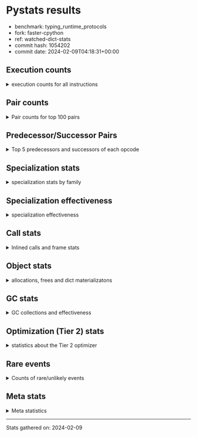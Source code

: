 
# Pystats results

- benchmark: typing_runtime_protocols
- fork: faster-cpython
- ref: watched-dict-stats
- commit hash: 1054202
- commit date: 2024-02-09T04:18:31+00:00

## Execution counts

<details>
<summary> execution counts for all instructions </summary>

|Name | Count | Self | Cumulative | Miss ratio | 
|---|---:|---:|---:|---:|
| LOAD_GLOBAL_MODULE | 116,448,520 | 13.9% | 13.9% | 0.0% |
| LOAD_FAST | 96,195,450 | 11.5% | 25.4% |  |
| CALL | 55,752,480 | 6.7% | 32.1% |  |
| STORE_FAST | 52,099,800 | 6.2% | 38.3% |  |
| LOAD_FAST_LOAD_FAST | 44,819,450 | 5.4% | 43.6% |  |
| IS_OP | 43,796,320 | 5.2% | 48.9% |  |
| LOAD_GLOBAL_BUILTIN | 41,837,380 | 5.0% | 53.9% | 0.0% |
| POP_JUMP_IF_FALSE | 40,781,510 | 4.9% | 58.7% |  |
| POP_JUMP_IF_TRUE | 39,599,980 | 4.7% | 63.5% |  |
| RESUME_CHECK | 34,465,190 | 4.1% | 67.6% |  |
| RETURN_VALUE | 32,764,570 | 3.9% | 71.5% |  |
| LOAD_CONST | 26,187,600 | 3.1% | 74.6% |  |
| CALL_PY_EXACT_ARGS | 24,348,080 | 2.9% | 77.5% | 0.0% |
| LOAD_ATTR | 21,212,720 | 2.5% | 80.1% |  |
| CONTAINS_OP | 16,852,410 | 2.0% | 82.1% |  |
| TO_BOOL_BOOL | 16,017,640 | 1.9% | 84.0% |  |
| CALL_BUILTIN_FAST | 15,992,910 | 1.9% | 85.9% | 0.0% |
| ENTER_EXECUTOR | 13,822,160 | 1.7% | 87.6% |  |
| CALL_TYPE_1 | 9,503,840 | 1.1% | 88.7% |  |
| FOR_ITER_TUPLE | 9,272,770 | 1.1% | 89.8% |  |
| NOP | 8,863,050 | 1.1% | 90.9% |  |
| GET_ITER | 8,861,880 | 1.1% | 91.9% |  |
| POP_TOP | 7,659,780 | 0.9% | 92.8% |  |
| INTERPRETER_EXIT | 5,347,970 | 0.6% | 93.5% |  |
| RETURN_CONST | 5,347,920 | 0.6% | 94.1% |  |
| CALL_METHOD_DESCRIPTOR_FAST | 4,761,500 | 0.6% | 94.7% | 0.0% |
| BUILD_MAP | 4,757,460 | 0.6% | 95.2% |  |
| JUMP_FORWARD | 4,756,720 | 0.6% | 95.8% |  |
| CALL_PY_WITH_DEFAULTS | 4,754,400 | 0.6% | 96.4% |  |
| LOAD_ATTR_CLASS | 4,751,420 | 0.6% | 96.9% |  |
| PUSH_NULL | 4,120,730 | 0.5% | 97.4% |  |
| FOR_ITER | 4,111,140 | 0.5% | 97.9% |  |
| CHECK_EXC_MATCH | 3,687,980 | 0.4% | 98.4% |  |
| POP_EXCEPT | 3,687,980 | 0.4% | 98.8% |  |
| PUSH_EXC_INFO | 3,687,980 | 0.4% | 99.3% |  |
| RAISE_VARARGS | 3,686,400 | 0.4% | 99.7% |  |
| POP_JUMP_IF_NONE | 1,070,860 | 0.1% | 99.8% |  |
| FOR_ITER_LIST | 499,300 | 0.1% | 99.9% | 0.1% |
| SWAP | 260,200 | 0.0% | 99.9% |  |
| BINARY_SUBSCR | 249,040 | 0.0% | 99.9% |  |
| LOAD_ATTR_INSTANCE_VALUE | 30,480 | 0.0% | 99.9% | 1.6% |
| LOAD_NAME | 27,140 | 0.0% | 99.9% |  |
| LOAD_ATTR_METHOD_NO_DICT | 26,580 | 0.0% | 100.0% |  |
| LOAD_ATTR_MODULE | 25,620 | 0.0% | 100.0% | 4.8% |
| STORE_NAME | 21,380 | 0.0% | 100.0% |  |
| JUMP_BACKWARD | 16,730 | 0.0% | 100.0% |  |
| STORE_ATTR_INSTANCE_VALUE | 15,180 | 0.0% | 100.0% | 17.0% |
| COPY | 11,740 | 0.0% | 100.0% |  |
| POP_JUMP_IF_NOT_NONE | 11,440 | 0.0% | 100.0% |  |
| CALL_ISINSTANCE | 11,120 | 0.0% | 100.0% |  |
| COMPARE_OP_INT | 11,120 | 0.0% | 100.0% |  |
| MAKE_FUNCTION | 10,720 | 0.0% | 100.0% |  |
| CALL_LEN | 10,280 | 0.0% | 100.0% |  |
| CALL_METHOD_DESCRIPTOR_O | 9,860 | 0.0% | 100.0% | 2.8% |
| LOAD_DEREF | 9,700 | 0.0% | 100.0% |  |
| EXTENDED_ARG | 9,680 | 0.0% | 100.0% |  |
| CALL_BUILTIN_FAST_WITH_KEYWORDS | 9,200 | 0.0% | 100.0% | 6.1% |
| BUILD_LIST | 8,380 | 0.0% | 100.0% |  |
| BUILD_TUPLE | 8,320 | 0.0% | 100.0% |  |
| COMPARE_OP_STR | 7,700 | 0.0% | 100.0% | 0.8% |
| STORE_SUBSCR_DICT | 7,680 | 0.0% | 100.0% |  |
| MAP_ADD | 7,440 | 0.0% | 100.0% |  |
| BINARY_OP_ADD_UNICODE | 6,920 | 0.0% | 100.0% |  |
| BINARY_OP | 6,560 | 0.0% | 100.0% |  |
| UNPACK_SEQUENCE_TWO_TUPLE | 5,920 | 0.0% | 100.0% |  |
| LIST_APPEND | 5,860 | 0.0% | 100.0% |  |
| CALL_BUILTIN_O | 5,660 | 0.0% | 100.0% | 25.4% |
| TO_BOOL_STR | 5,600 | 0.0% | 100.0% |  |
| CALL_BOUND_METHOD_EXACT_ARGS | 5,120 | 0.0% | 100.0% | 32.0% |
| STORE_ATTR | 5,060 | 0.0% | 100.0% |  |
| LOAD_ATTR_SLOT | 5,000 | 0.0% | 100.0% | 0.4% |
| COPY_FREE_VARS | 4,840 | 0.0% | 100.0% |  |
| STORE_FAST_STORE_FAST | 4,760 | 0.0% | 100.0% |  |
| LOAD_ATTR_METHOD_WITH_VALUES | 4,700 | 0.0% | 100.0% | 11.5% |
| LOAD_GLOBAL | 4,300 | 0.0% | 100.0% |  |
| FORMAT_SIMPLE | 4,160 | 0.0% | 100.0% |  |
| STORE_FAST_LOAD_FAST | 4,000 | 0.0% | 100.0% |  |
| BINARY_OP_ADD_INT | 3,900 | 0.0% | 100.0% |  |
| LOAD_SUPER_ATTR_METHOD | 3,800 | 0.0% | 100.0% |  |
| CALL_FUNCTION_EX | 3,500 | 0.0% | 100.0% |  |
| BINARY_SLICE | 3,420 | 0.0% | 100.0% |  |
| SET_FUNCTION_ATTRIBUTE | 3,360 | 0.0% | 100.0% |  |
| BUILD_STRING | 3,240 | 0.0% | 100.0% |  |
| LOAD_FAST_AND_CLEAR | 3,180 | 0.0% | 100.0% |  |
| BINARY_SUBSCR_TUPLE_INT | 3,160 | 0.0% | 100.0% |  |
| CALL_LIST_APPEND | 3,040 | 0.0% | 100.0% |  |
| BINARY_SUBSCR_STR_INT | 2,940 | 0.0% | 100.0% | 2.0% |
| TO_BOOL_INT | 2,940 | 0.0% | 100.0% |  |
| CALL_KW | 2,720 | 0.0% | 100.0% |  |
| MAKE_CELL | 2,620 | 0.0% | 100.0% |  |
| BINARY_SUBSCR_DICT | 2,480 | 0.0% | 100.0% |  |
| BINARY_OP_SUBTRACT_INT | 2,440 | 0.0% | 100.0% |  |
| STORE_DEREF | 2,400 | 0.0% | 100.0% |  |
| TO_BOOL | 2,380 | 0.0% | 100.0% |  |
| BINARY_SUBSCR_LIST_INT | 2,360 | 0.0% | 100.0% | 14.4% |
| CALL_BUILTIN_CLASS | 2,360 | 0.0% | 100.0% |  |
| BEFORE_WITH | 2,160 | 0.0% | 100.0% |  |
| TO_BOOL_NONE | 2,020 | 0.0% | 100.0% | 12.9% |
| RESUME | 1,760 | 0.0% | 100.0% |  |
| CALL_ALLOC_AND_ENTER_INIT | 1,700 | 0.0% | 100.0% | 1.2% |
| BUILD_CONST_KEY_MAP | 1,700 | 0.0% | 100.0% |  |
| EXIT_INIT_CHECK | 1,680 | 0.0% | 100.0% |  |
| CALL_METHOD_DESCRIPTOR_NOARGS | 1,660 | 0.0% | 100.0% | 2.4% |
| YIELD_VALUE | 1,640 | 0.0% | 100.0% |  |
| LIST_EXTEND | 1,600 | 0.0% | 100.0% |  |
| COMPARE_OP | 1,580 | 0.0% | 100.0% |  |
| TO_BOOL_LIST | 1,420 | 0.0% | 100.0% | 2.8% |
| FOR_ITER_RANGE | 1,400 | 0.0% | 100.0% |  |
| IMPORT_NAME | 1,280 | 0.0% | 100.0% |  |
| CONVERT_VALUE | 1,240 | 0.0% | 100.0% |  |
| CALL_INTRINSIC_1 | 1,200 | 0.0% | 100.0% |  |
| BINARY_SUBSCR_GETITEM | 1,140 | 0.0% | 100.0% |  |
| LOAD_ATTR_PROPERTY | 1,100 | 0.0% | 100.0% |  |
| STORE_SUBSCR_LIST_INT | 1,100 | 0.0% | 100.0% |  |
| DICT_MERGE | 1,060 | 0.0% | 100.0% |  |
| LOAD_FAST_CHECK | 1,020 | 0.0% | 100.0% |  |
| STORE_SUBSCR | 1,000 | 0.0% | 100.0% |  |
| JUMP_BACKWARD_NO_INTERRUPT | 960 | 0.0% | 100.0% |  |
| STORE_ATTR_SLOT | 920 | 0.0% | 100.0% |  |
| IMPORT_FROM | 900 | 0.0% | 100.0% |  |
| RERAISE | 880 | 0.0% | 100.0% |  |
| LOAD_BUILD_CLASS | 780 | 0.0% | 100.0% |  |
| UNPACK_SEQUENCE_TUPLE | 780 | 0.0% | 100.0% |  |
| CALL_STR_1 | 760 | 0.0% | 100.0% |  |
| RETURN_GENERATOR | 600 | 0.0% | 100.0% |  |
| CALL_TUPLE_1 | 520 | 0.0% | 100.0% |  |
| CALL_METHOD_DESCRIPTOR_FAST_WITH_KEYWORDS | 400 | 0.0% | 100.0% |  |
| DICT_UPDATE | 300 | 0.0% | 100.0% |  |
| BUILD_SLICE | 280 | 0.0% | 100.0% |  |
| DELETE_SUBSCR | 260 | 0.0% | 100.0% |  |
| COMPARE_OP_FLOAT | 260 | 0.0% | 100.0% |  |
| BINARY_OP_INPLACE_ADD_UNICODE | 240 | 0.0% | 100.0% |  |
| UNPACK_SEQUENCE | 240 | 0.0% | 100.0% |  |
| UNARY_NOT | 200 | 0.0% | 100.0% |  |
| BINARY_OP_MULTIPLY_INT | 200 | 0.0% | 100.0% |  |
| BUILD_SET | 160 | 0.0% | 100.0% |  |
| DELETE_NAME | 160 | 0.0% | 100.0% |  |
| FOR_ITER_GEN | 120 | 0.0% | 100.0% |  |
| LOAD_ATTR_NONDESCRIPTOR_WITH_VALUES | 120 | 0.0% | 100.0% |  |
| UNARY_NEGATIVE | 60 | 0.0% | 100.0% |  |
| BINARY_OP_SUBTRACT_FLOAT | 60 | 0.0% | 100.0% |  |
| LOAD_ATTR_NONDESCRIPTOR_NO_DICT | 60 | 0.0% | 100.0% |  |
| LOAD_SUPER_ATTR_ATTR | 60 | 0.0% | 100.0% |  |
| STORE_SLICE | 40 | 0.0% | 100.0% |  |
| UNARY_INVERT | 40 | 0.0% | 100.0% |  |
| END_FOR | 20 | 0.0% | 100.0% |  |


</details>

## Pair counts

<details>
<summary> Pair counts for top 100 pairs </summary>

|Pair | Count | Self | Cumulative | 
|---|---:|---:|---:|
| LOAD_GLOBAL_MODULE IS_OP | 40,107,280 | 4.8% | 4.8% |
| LOAD_FAST LOAD_GLOBAL_MODULE | 28,034,990 | 3.3% | 8.1% |
| IS_OP POP_JUMP_IF_FALSE | 26,960,600 | 3.2% | 11.4% |
| RESUME_CHECK LOAD_GLOBAL_MODULE | 24,348,890 | 2.9% | 14.3% |
| CALL_PY_EXACT_ARGS RESUME_CHECK | 24,347,100 | 2.9% | 17.2% |
| LOAD_GLOBAL_BUILTIN LOAD_FAST | 23,871,020 | 2.9% | 20.0% |
| LOAD_GLOBAL_MODULE LOAD_FAST | 23,772,740 | 2.8% | 22.9% |
| LOAD_FAST CALL | 22,698,380 | 2.7% | 25.6% |
| LOAD_GLOBAL_MODULE LOAD_FAST_LOAD_FAST | 20,161,910 | 2.4% | 28.0% |
| POP_JUMP_IF_FALSE LOAD_FAST | 19,030,850 | 2.3% | 30.3% |
| CALL CALL | 16,850,640 | 2.0% | 32.3% |
| IS_OP POP_JUMP_IF_TRUE | 16,835,640 | 2.0% | 34.3% |
| CALL RETURN_VALUE | 16,835,180 | 2.0% | 36.3% |
| LOAD_FAST LOAD_CONST | 15,431,830 | 1.8% | 38.1% |
| RETURN_VALUE STORE_FAST | 15,327,340 | 1.8% | 40.0% |
| LOAD_FAST_LOAD_FAST CALL_PY_EXACT_ARGS | 14,830,680 | 1.8% | 41.7% |
| STORE_FAST LOAD_FAST | 14,692,800 | 1.8% | 43.5% |
| STORE_FAST LOAD_GLOBAL_BUILTIN | 14,265,280 | 1.7% | 45.2% |
| CONTAINS_OP POP_JUMP_IF_TRUE | 12,087,720 | 1.4% | 46.6% |
| LOAD_FAST_LOAD_FAST LOAD_ATTR | 12,087,390 | 1.4% | 48.1% |
| LOAD_ATTR CONTAINS_OP | 12,085,930 | 1.4% | 49.5% |
| POP_JUMP_IF_TRUE LOAD_FAST_LOAD_FAST | 12,084,840 | 1.4% | 51.0% |
| RETURN_VALUE LOAD_GLOBAL_MODULE | 12,083,240 | 1.4% | 52.4% |
| POP_JUMP_IF_TRUE ENTER_EXECUTOR | 11,841,960 | 1.4% | 53.8% |
| LOAD_CONST LOAD_CONST | 10,672,970 | 1.3% | 55.1% |
| TO_BOOL_BOOL POP_JUMP_IF_TRUE | 10,668,320 | 1.3% | 56.4% |
| LOAD_CONST CALL_BUILTIN_FAST | 10,656,530 | 1.3% | 57.7% |
| CALL_BUILTIN_FAST TO_BOOL_BOOL | 10,653,760 | 1.3% | 58.9% |
| POP_JUMP_IF_TRUE LOAD_GLOBAL_MODULE | 10,079,460 | 1.2% | 60.1% |
| STORE_FAST LOAD_GLOBAL_MODULE | 9,511,420 | 1.1% | 61.3% |
| LOAD_GLOBAL_MODULE LOAD_GLOBAL_MODULE | 9,504,340 | 1.1% | 62.4% |
| LOAD_FAST CALL_TYPE_1 | 9,503,560 | 1.1% | 63.5% |
| POP_JUMP_IF_FALSE LOAD_GLOBAL_BUILTIN | 9,020,620 | 1.1% | 64.6% |
| STORE_FAST NOP | 8,852,130 | 1.1% | 65.7% |
| CALL STORE_FAST | 8,850,920 | 1.1% | 66.7% |
| ENTER_EXECUTOR CALL | 7,337,340 | 0.9% | 67.6% |
| TO_BOOL_BOOL POP_JUMP_IF_FALSE | 5,348,900 | 0.6% | 68.2% |
| CACHE RESUME_CHECK | 5,342,110 | 0.6% | 68.9% |
| RESUME_CHECK LOAD_FAST | 5,342,000 | 0.6% | 69.5% |
| RETURN_CONST INTERPRETER_EXIT | 5,336,080 | 0.6% | 70.2% |
| LOAD_FAST_LOAD_FAST CALL_BUILTIN_FAST | 5,330,770 | 0.6% | 70.8% |
| CALL_BUILTIN_FAST RETURN_VALUE | 5,330,230 | 0.6% | 71.4% |
| RETURN_VALUE TO_BOOL_BOOL | 5,330,140 | 0.6% | 72.1% |
| POP_JUMP_IF_TRUE LOAD_GLOBAL_BUILTIN | 5,327,750 | 0.6% | 72.7% |
| LOAD_ATTR LOAD_FAST | 5,000,840 | 0.6% | 73.3% |
| CONTAINS_OP POP_JUMP_IF_FALSE | 4,761,910 | 0.6% | 73.9% |
| LOAD_FAST CALL_PY_EXACT_ARGS | 4,759,880 | 0.6% | 74.4% |
| FOR_ITER_TUPLE STORE_FAST | 4,756,430 | 0.6% | 75.0% |
| GET_ITER FOR_ITER_TUPLE | 4,755,200 | 0.6% | 75.6% |
| CALL_PY_WITH_DEFAULTS RESUME_CHECK | 4,754,400 | 0.6% | 76.1% |
| LOAD_GLOBAL_MODULE CALL_METHOD_DESCRIPTOR_FAST | 4,754,280 | 0.6% | 76.7% |
| LOAD_CONST CALL | 4,754,240 | 0.6% | 77.3% |
| STORE_FAST JUMP_FORWARD | 4,753,360 | 0.6% | 77.8% |
| LOAD_GLOBAL_MODULE STORE_FAST | 4,753,040 | 0.6% | 78.4% |
| LOAD_GLOBAL_BUILTIN LOAD_ATTR | 4,752,420 | 0.6% | 79.0% |
| LOAD_GLOBAL_BUILTIN LOAD_GLOBAL_MODULE | 4,752,260 | 0.6% | 79.6% |
| CALL GET_ITER | 4,752,020 | 0.6% | 80.1% |
| LOAD_FAST STORE_FAST | 4,751,800 | 0.6% | 80.7% |
| NOP LOAD_GLOBAL_BUILTIN | 4,751,740 | 0.6% | 81.3% |
| BUILD_MAP STORE_FAST | 4,751,620 | 0.6% | 81.8% |
| LOAD_GLOBAL_MODULE LOAD_GLOBAL_BUILTIN | 4,751,580 | 0.6% | 82.4% |
| JUMP_FORWARD LOAD_GLOBAL_MODULE | 4,751,560 | 0.6% | 83.0% |
| CALL_TYPE_1 CALL_PY_EXACT_ARGS | 4,751,520 | 0.6% | 83.5% |
| CALL CONTAINS_OP | 4,751,360 | 0.6% | 84.1% |
| CALL_METHOD_DESCRIPTOR_FAST RETURN_VALUE | 4,751,340 | 0.6% | 84.7% |
| CALL_TYPE_1 STORE_FAST | 4,751,340 | 0.6% | 85.2% |
| LOAD_ATTR_CLASS LOAD_FAST_LOAD_FAST | 4,751,340 | 0.6% | 85.8% |
| RESUME_CHECK BUILD_MAP | 4,751,340 | 0.6% | 86.4% |
| LOAD_FAST_LOAD_FAST LOAD_GLOBAL_MODULE | 4,751,320 | 0.6% | 86.9% |
| LOAD_GLOBAL_BUILTIN LOAD_ATTR_CLASS | 4,751,320 | 0.6% | 87.5% |
| ENTER_EXECUTOR FOR_ITER_TUPLE | 4,510,700 | 0.5% | 88.0% |
| FOR_ITER_TUPLE LOAD_GLOBAL_MODULE | 4,505,880 | 0.5% | 88.6% |
| LOAD_GLOBAL_MODULE RETURN_VALUE | 4,505,860 | 0.5% | 89.1% |
| LOAD_FAST LOAD_ATTR | 4,360,960 | 0.5% | 89.6% |
| LOAD_FAST PUSH_NULL | 4,105,190 | 0.5% | 90.1% |
| POP_JUMP_IF_FALSE LOAD_GLOBAL_MODULE | 4,103,820 | 0.5% | 90.6% |
| FOR_ITER STORE_FAST | 4,103,770 | 0.5% | 91.1% |
| NOP LOAD_FAST | 4,103,250 | 0.5% | 91.6% |
| GET_ITER FOR_ITER | 4,098,940 | 0.5% | 92.1% |
| LOAD_ATTR GET_ITER | 4,098,900 | 0.5% | 92.6% |
| PUSH_NULL LOAD_FAST_LOAD_FAST | 4,098,130 | 0.5% | 93.1% |
| LOAD_GLOBAL_MODULE CALL | 4,097,140 | 0.5% | 93.6% |
| LOAD_FAST_LOAD_FAST CALL_PY_WITH_DEFAULTS | 4,096,470 | 0.5% | 94.0% |
| POP_TOP RETURN_CONST | 3,694,840 | 0.4% | 94.5% |
| POP_JUMP_IF_FALSE LOAD_FAST_LOAD_FAST | 3,692,080 | 0.4% | 94.9% |
| POP_JUMP_IF_FALSE POP_TOP | 3,689,980 | 0.4% | 95.4% |
| CHECK_EXC_MATCH POP_JUMP_IF_FALSE | 3,687,980 | 0.4% | 95.8% |
| LOAD_GLOBAL_BUILTIN CHECK_EXC_MATCH | 3,687,960 | 0.4% | 96.2% |
| PUSH_EXC_INFO LOAD_GLOBAL_BUILTIN | 3,687,940 | 0.4% | 96.7% |
| POP_TOP POP_EXCEPT | 3,686,540 | 0.4% | 97.1% |
| POP_EXCEPT POP_TOP | 3,686,400 | 0.4% | 97.6% |
| CALL RAISE_VARARGS | 3,686,400 | 0.4% | 98.0% |
| LOAD_FAST_LOAD_FAST IS_OP | 3,686,400 | 0.4% | 98.4% |
| RAISE_VARARGS PUSH_EXC_INFO | 3,686,400 | 0.4% | 98.9% |
| POP_JUMP_IF_FALSE RETURN_CONST | 1,233,680 | 0.1% | 99.0% |
| LOAD_FAST RETURN_VALUE | 1,070,080 | 0.1% | 99.2% |
| LOAD_FAST POP_JUMP_IF_NONE | 1,067,460 | 0.1% | 99.3% |
| POP_JUMP_IF_NONE ENTER_EXECUTOR | 1,064,660 | 0.1% | 99.4% |
| ENTER_EXECUTOR CALL_PY_WITH_DEFAULTS | 655,190 | 0.1% | 99.5% |
| ENTER_EXECUTOR FOR_ITER_LIST | 492,440 | 0.1% | 99.6% |


</details>

## Predecessor/Successor Pairs

<details>
<summary> Top 5 predecessors and successors of each opcode </summary>

### BINARY_SLICE

<details>
<summary> Successors and predecessors for BINARY_SLICE </summary>

|Predecessors | Count | Percentage | 
|---|---:|---:|
| LOAD_CONST | 3,000 | 87.7% |
| LOAD_FAST | 420 | 12.3% |

|Successors | Count | Percentage | 
|---|---:|---:|
| LOAD_FAST | 560 | 16.4% |
| SWAP | 560 | 16.4% |
| CALL_PY_EXACT_ARGS | 540 | 15.8% |
| GET_ITER | 500 | 14.6% |
| STORE_FAST | 480 | 14.0% |


</details>

### STORE_SLICE

<details>
<summary> Successors and predecessors for STORE_SLICE </summary>

|Predecessors | Count | Percentage | 
|---|---:|---:|
| BINARY_OP_ADD_INT | 40 | 100.0% |

|Successors | Count | Percentage | 
|---|---:|---:|
| JUMP_BACKWARD | 40 | 100.0% |


</details>

### CACHE

<details>
<summary> Successors and predecessors for CACHE </summary>

|Successors | Count | Percentage | 
|---|---:|---:|
| RESUME_CHECK | 5,342,110 | 99.9% |
| COPY_FREE_VARS | 4,120 | 0.1% |
| RESUME | 1,400 | 0.0% |
| POP_TOP | 580 | 0.0% |
| MAKE_CELL | 80 | 0.0% |


</details>

### BEFORE_WITH

<details>
<summary> Successors and predecessors for BEFORE_WITH </summary>

|Predecessors | Count | Percentage | 
|---|---:|---:|
| CALL | 940 | 43.5% |
| RETURN_VALUE | 520 | 24.1% |
| LOAD_ATTR_INSTANCE_VALUE | 520 | 24.1% |
| CALL_BUILTIN_FAST_WITH_KEYWORDS | 180 | 8.3% |

|Successors | Count | Percentage | 
|---|---:|---:|
| POP_TOP | 1,980 | 91.7% |
| STORE_FAST | 180 | 8.3% |


</details>

### BINARY_OP_INPLACE_ADD_UNICODE

<details>
<summary> Successors and predecessors for BINARY_OP_INPLACE_ADD_UNICODE </summary>

|Predecessors | Count | Percentage | 
|---|---:|---:|
| BINARY_SUBSCR_STR_INT | 240 | 100.0% |

|Successors | Count | Percentage | 
|---|---:|---:|
| LOAD_FAST | 240 | 100.0% |


</details>

### BINARY_SUBSCR

<details>
<summary> Successors and predecessors for BINARY_SUBSCR </summary>

|Predecessors | Count | Percentage | 
|---|---:|---:|
| LOAD_FAST | 246,320 | 98.9% |
| LOAD_CONST | 2,020 | 0.8% |
| BINARY_SUBSCR | 420 | 0.2% |
| BUILD_SLICE | 280 | 0.1% |

|Successors | Count | Percentage | 
|---|---:|---:|
| SWAP | 246,620 | 99.0% |
| STORE_FAST | 480 | 0.2% |
| POP_JUMP_IF_NOT_NONE | 440 | 0.2% |
| BINARY_SUBSCR | 420 | 0.2% |
| STORE_NAME | 380 | 0.2% |


</details>

### CHECK_EXC_MATCH

<details>
<summary> Successors and predecessors for CHECK_EXC_MATCH </summary>

|Predecessors | Count | Percentage | 
|---|---:|---:|
| LOAD_GLOBAL_BUILTIN | 3,687,960 | 100.0% |
| LOAD_GLOBAL | 20 | 0.0% |

|Successors | Count | Percentage | 
|---|---:|---:|
| POP_JUMP_IF_FALSE | 3,687,980 | 100.0% |


</details>

### DELETE_SUBSCR

<details>
<summary> Successors and predecessors for DELETE_SUBSCR </summary>

|Predecessors | Count | Percentage | 
|---|---:|---:|
| LOAD_FAST | 260 | 100.0% |

|Successors | Count | Percentage | 
|---|---:|---:|
| LOAD_GLOBAL_MODULE | 260 | 100.0% |


</details>

### END_FOR

<details>
<summary> Successors and predecessors for END_FOR </summary>

|Predecessors | Count | Percentage | 
|---|---:|---:|
| RETURN_CONST | 20 | 100.0% |

|Successors | Count | Percentage | 
|---|---:|---:|
| POP_TOP | 20 | 100.0% |


</details>

### EXIT_INIT_CHECK

<details>
<summary> Successors and predecessors for EXIT_INIT_CHECK </summary>

|Predecessors | Count | Percentage | 
|---|---:|---:|
| RETURN_CONST | 1,680 | 100.0% |

|Successors | Count | Percentage | 
|---|---:|---:|
| RETURN_VALUE | 1,680 | 100.0% |


</details>

### FORMAT_SIMPLE

<details>
<summary> Successors and predecessors for FORMAT_SIMPLE </summary>

|Predecessors | Count | Percentage | 
|---|---:|---:|
| LOAD_FAST | 2,460 | 59.1% |
| CONVERT_VALUE | 1,240 | 29.8% |
| LOAD_ATTR | 220 | 5.3% |
| STORE_FAST_LOAD_FAST | 220 | 5.3% |
| LOAD_ATTR_MODULE | 20 | 0.5% |

|Successors | Count | Percentage | 
|---|---:|---:|
| LOAD_CONST | 3,460 | 83.2% |
| BUILD_STRING | 660 | 15.9% |
| LOAD_FAST | 40 | 1.0% |


</details>

### GET_ITER

<details>
<summary> Successors and predecessors for GET_ITER </summary>

|Predecessors | Count | Percentage | 
|---|---:|---:|
| CALL | 4,752,020 | 53.6% |
| LOAD_ATTR | 4,098,900 | 46.3% |
| LOAD_FAST | 6,100 | 0.1% |
| BUILD_TUPLE | 1,180 | 0.0% |
| LOAD_ATTR_INSTANCE_VALUE | 700 | 0.0% |

|Successors | Count | Percentage | 
|---|---:|---:|
| FOR_ITER_TUPLE | 4,755,200 | 53.7% |
| FOR_ITER | 4,098,940 | 46.3% |
| LOAD_FAST_AND_CLEAR | 3,100 | 0.0% |
| FOR_ITER_LIST | 2,940 | 0.0% |
| EXTENDED_ARG | 820 | 0.0% |


</details>

### INTERPRETER_EXIT

<details>
<summary> Successors and predecessors for INTERPRETER_EXIT </summary>

|Predecessors | Count | Percentage | 
|---|---:|---:|
| RETURN_CONST | 5,336,080 | 99.8% |
| RETURN_VALUE | 10,350 | 0.2% |
| YIELD_VALUE | 1,540 | 0.0% |


</details>

### LOAD_BUILD_CLASS

<details>
<summary> Successors and predecessors for LOAD_BUILD_CLASS </summary>

|Predecessors | Count | Percentage | 
|---|---:|---:|
| STORE_NAME | 700 | 89.7% |
| STORE_ATTR | 40 | 5.1% |
| RETURN_VALUE | 20 | 2.6% |
| DELETE_NAME | 20 | 2.6% |

|Successors | Count | Percentage | 
|---|---:|---:|
| PUSH_NULL | 780 | 100.0% |


</details>

### MAKE_FUNCTION

<details>
<summary> Successors and predecessors for MAKE_FUNCTION </summary>

|Predecessors | Count | Percentage | 
|---|---:|---:|
| LOAD_CONST | 10,720 | 100.0% |

|Successors | Count | Percentage | 
|---|---:|---:|
| STORE_NAME | 5,620 | 52.4% |
| SET_FUNCTION_ATTRIBUTE | 3,180 | 29.7% |
| LOAD_CONST | 820 | 7.6% |
| CALL | 400 | 3.7% |
| CALL_BUILTIN_FAST | 240 | 2.2% |


</details>

### NOP

<details>
<summary> Successors and predecessors for NOP </summary>

|Predecessors | Count | Percentage | 
|---|---:|---:|
| STORE_FAST | 8,852,130 | 99.9% |
| POP_TOP | 2,540 | 0.0% |
| RESUME_CHECK | 1,820 | 0.0% |
| POP_JUMP_IF_FALSE | 1,420 | 0.0% |
| POP_JUMP_IF_NOT_NONE | 940 | 0.0% |

|Successors | Count | Percentage | 
|---|---:|---:|
| LOAD_GLOBAL_BUILTIN | 4,751,740 | 53.6% |
| LOAD_FAST | 4,103,250 | 46.3% |
| LOAD_GLOBAL_MODULE | 4,700 | 0.1% |
| LOAD_CONST | 1,380 | 0.0% |
| NOP | 920 | 0.0% |


</details>

### POP_EXCEPT

<details>
<summary> Successors and predecessors for POP_EXCEPT </summary>

|Predecessors | Count | Percentage | 
|---|---:|---:|
| POP_TOP | 3,686,540 | 100.0% |
| STORE_FAST | 520 | 0.0% |
| COPY | 440 | 0.0% |
| POP_JUMP_IF_FALSE | 240 | 0.0% |
| CALL_LIST_APPEND | 180 | 0.0% |

|Successors | Count | Percentage | 
|---|---:|---:|
| POP_TOP | 3,686,400 | 100.0% |
| JUMP_BACKWARD_NO_INTERRUPT | 620 | 0.0% |
| RERAISE | 440 | 0.0% |
| EXTENDED_ARG | 340 | 0.0% |
| RETURN_CONST | 120 | 0.0% |


</details>

### POP_TOP

<details>
<summary> Successors and predecessors for POP_TOP </summary>

|Predecessors | Count | Percentage | 
|---|---:|---:|
| POP_JUMP_IF_FALSE | 3,689,980 | 48.2% |
| POP_EXCEPT | 3,686,400 | 48.1% |
| SWAP | 248,620 | 3.2% |
| CALL | 8,040 | 0.1% |
| RETURN_CONST | 6,180 | 0.1% |

|Successors | Count | Percentage | 
|---|---:|---:|
| RETURN_CONST | 3,694,840 | 48.2% |
| POP_EXCEPT | 3,686,540 | 48.1% |
| RETURN_VALUE | 247,940 | 3.2% |
| LOAD_FAST | 7,600 | 0.1% |
| ENTER_EXECUTOR | 5,160 | 0.1% |


</details>

### PUSH_EXC_INFO

<details>
<summary> Successors and predecessors for PUSH_EXC_INFO </summary>

|Predecessors | Count | Percentage | 
|---|---:|---:|
| RAISE_VARARGS | 3,686,400 | 100.0% |
| BINARY_SUBSCR_DICT | 1,020 | 0.0% |
| RERAISE | 440 | 0.0% |
| BINARY_SUBSCR_STR_INT | 60 | 0.0% |
| CALL_BUILTIN_FAST_WITH_KEYWORDS | 60 | 0.0% |

|Successors | Count | Percentage | 
|---|---:|---:|
| LOAD_GLOBAL_BUILTIN | 3,687,940 | 100.0% |
| LOAD_GLOBAL | 40 | 0.0% |


</details>

### PUSH_NULL

<details>
<summary> Successors and predecessors for PUSH_NULL </summary>

|Predecessors | Count | Percentage | 
|---|---:|---:|
| LOAD_FAST | 4,105,190 | 99.6% |
| LOAD_ATTR_MODULE | 8,460 | 0.2% |
| LOAD_NAME | 2,780 | 0.1% |
| LOAD_ATTR | 2,300 | 0.1% |
| LOAD_BUILD_CLASS | 780 | 0.0% |

|Successors | Count | Percentage | 
|---|---:|---:|
| LOAD_FAST_LOAD_FAST | 4,098,130 | 99.5% |
| LOAD_FAST | 14,260 | 0.3% |
| LOAD_CONST | 3,340 | 0.1% |
| CALL | 1,840 | 0.0% |
| LOAD_GLOBAL_MODULE | 1,260 | 0.0% |


</details>

### RETURN_GENERATOR

<details>
<summary> Successors and predecessors for RETURN_GENERATOR </summary>

|Predecessors | Count | Percentage | 
|---|---:|---:|
| COPY_FREE_VARS | 380 | 63.3% |
| CALL_PY_EXACT_ARGS | 220 | 36.7% |

|Successors | Count | Percentage | 
|---|---:|---:|
| CALL_BUILTIN_FAST_WITH_KEYWORDS | 360 | 60.0% |
| CALL_METHOD_DESCRIPTOR_O | 220 | 36.7% |
| RETURN_VALUE | 20 | 3.3% |


</details>

### RETURN_VALUE

<details>
<summary> Successors and predecessors for RETURN_VALUE </summary>

|Predecessors | Count | Percentage | 
|---|---:|---:|
| CALL | 16,835,180 | 51.4% |
| CALL_BUILTIN_FAST | 5,330,230 | 16.3% |
| CALL_METHOD_DESCRIPTOR_FAST | 4,751,340 | 14.5% |
| LOAD_GLOBAL_MODULE | 4,505,860 | 13.8% |
| LOAD_FAST | 1,070,080 | 3.3% |

|Successors | Count | Percentage | 
|---|---:|---:|
| STORE_FAST | 15,327,340 | 46.8% |
| LOAD_GLOBAL_MODULE | 12,083,240 | 36.9% |
| TO_BOOL_BOOL | 5,330,140 | 16.3% |
| INTERPRETER_EXIT | 10,350 | 0.0% |
| RETURN_VALUE | 3,600 | 0.0% |


</details>

### STORE_SUBSCR

<details>
<summary> Successors and predecessors for STORE_SUBSCR </summary>

|Predecessors | Count | Percentage | 
|---|---:|---:|
| LOAD_FAST_LOAD_FAST | 300 | 30.0% |
| LOAD_CONST | 200 | 20.0% |
| LOAD_FAST | 160 | 16.0% |
| LOAD_NAME | 120 | 12.0% |
| BINARY_OP | 100 | 10.0% |

|Successors | Count | Percentage | 
|---|---:|---:|
| JUMP_FORWARD | 300 | 30.0% |
| RETURN_CONST | 160 | 16.0% |
| EXTENDED_ARG | 120 | 12.0% |
| STORE_SUBSCR_DICT | 120 | 12.0% |
| LOAD_NAME | 100 | 10.0% |


</details>

### TO_BOOL

<details>
<summary> Successors and predecessors for TO_BOOL </summary>

|Predecessors | Count | Percentage | 
|---|---:|---:|
| LOAD_FAST | 800 | 33.6% |
| CALL | 480 | 20.2% |
| LOAD_ATTR_INSTANCE_VALUE | 260 | 10.9% |
| CALL_BUILTIN_FAST | 140 | 5.9% |
| CALL_BUILTIN_FAST_WITH_KEYWORDS | 140 | 5.9% |

|Successors | Count | Percentage | 
|---|---:|---:|
| POP_JUMP_IF_FALSE | 1,160 | 48.7% |
| POP_JUMP_IF_TRUE | 540 | 22.7% |
| TO_BOOL_BOOL | 480 | 20.2% |
| TO_BOOL | 100 | 4.2% |
| TO_BOOL_INT | 40 | 1.7% |


</details>

### UNARY_INVERT

<details>
<summary> Successors and predecessors for UNARY_INVERT </summary>

|Predecessors | Count | Percentage | 
|---|---:|---:|
| LOAD_FAST | 40 | 100.0% |

|Successors | Count | Percentage | 
|---|---:|---:|
| BINARY_OP | 40 | 100.0% |


</details>

### UNARY_NEGATIVE

<details>
<summary> Successors and predecessors for UNARY_NEGATIVE </summary>

|Predecessors | Count | Percentage | 
|---|---:|---:|
| LOAD_FAST | 60 | 100.0% |

|Successors | Count | Percentage | 
|---|---:|---:|
| CALL_BUILTIN_CLASS | 60 | 100.0% |


</details>

### UNARY_NOT

<details>
<summary> Successors and predecessors for UNARY_NOT </summary>

|Predecessors | Count | Percentage | 
|---|---:|---:|
| TO_BOOL_INT | 140 | 70.0% |
| TO_BOOL_LIST | 60 | 30.0% |

|Successors | Count | Percentage | 
|---|---:|---:|
| COPY | 140 | 70.0% |
| CALL_PY_EXACT_ARGS | 60 | 30.0% |


</details>

### BINARY_OP

<details>
<summary> Successors and predecessors for BINARY_OP </summary>

|Predecessors | Count | Percentage | 
|---|---:|---:|
| LOAD_CONST | 1,700 | 25.9% |
| LOAD_GLOBAL_MODULE | 1,540 | 23.5% |
| BINARY_OP_SUBTRACT_INT | 680 | 10.4% |
| LOAD_FAST | 600 | 9.1% |
| BINARY_OP | 380 | 5.8% |

|Successors | Count | Percentage | 
|---|---:|---:|
| TO_BOOL_INT | 1,540 | 23.5% |
| STORE_FAST | 980 | 14.9% |
| LOAD_CONST | 660 | 10.1% |
| SWAP | 500 | 7.6% |
| STORE_NAME | 400 | 6.1% |


</details>

### BUILD_CONST_KEY_MAP

<details>
<summary> Successors and predecessors for BUILD_CONST_KEY_MAP </summary>

|Predecessors | Count | Percentage | 
|---|---:|---:|
| LOAD_CONST | 1,700 | 100.0% |

|Successors | Count | Percentage | 
|---|---:|---:|
| STORE_FAST | 620 | 36.5% |
| LOAD_CONST | 520 | 30.6% |
| RETURN_VALUE | 180 | 10.6% |
| STORE_NAME | 180 | 10.6% |
| MAP_ADD | 100 | 5.9% |


</details>

### BUILD_LIST

<details>
<summary> Successors and predecessors for BUILD_LIST </summary>

|Predecessors | Count | Percentage | 
|---|---:|---:|
| SWAP | 3,020 | 36.0% |
| LOAD_FAST | 1,160 | 13.8% |
| STORE_ATTR_INSTANCE_VALUE | 820 | 9.8% |
| LOAD_FAST_LOAD_FAST | 600 | 7.2% |
| RESUME_CHECK | 520 | 6.2% |

|Successors | Count | Percentage | 
|---|---:|---:|
| SWAP | 3,020 | 36.0% |
| LOAD_FAST | 2,120 | 25.3% |
| STORE_FAST | 1,380 | 16.5% |
| LOAD_CONST | 500 | 6.0% |
| COMPARE_OP | 460 | 5.5% |


</details>

### BUILD_MAP

<details>
<summary> Successors and predecessors for BUILD_MAP </summary>

|Predecessors | Count | Percentage | 
|---|---:|---:|
| RESUME_CHECK | 4,751,340 | 99.9% |
| LOAD_CONST | 3,820 | 0.1% |
| LOAD_FAST | 560 | 0.0% |
| LOAD_DEREF | 220 | 0.0% |
| FOR_ITER_LIST | 220 | 0.0% |

|Successors | Count | Percentage | 
|---|---:|---:|
| STORE_FAST | 4,751,620 | 99.9% |
| CALL_METHOD_DESCRIPTOR_FAST | 2,020 | 0.0% |
| CALL_BUILTIN_FAST | 1,340 | 0.0% |
| LOAD_FAST | 1,120 | 0.0% |
| LOAD_CONST | 440 | 0.0% |


</details>

### BUILD_SET

<details>
<summary> Successors and predecessors for BUILD_SET </summary>

|Predecessors | Count | Percentage | 
|---|---:|---:|
| LOAD_CONST | 100 | 62.5% |
| LOAD_ATTR | 60 | 37.5% |

|Successors | Count | Percentage | 
|---|---:|---:|
| CONTAINS_OP | 60 | 37.5% |
| STORE_FAST | 60 | 37.5% |
| BINARY_OP | 40 | 25.0% |


</details>

### BUILD_SLICE

<details>
<summary> Successors and predecessors for BUILD_SLICE </summary>

|Predecessors | Count | Percentage | 
|---|---:|---:|
| LOAD_CONST | 280 | 100.0% |

|Successors | Count | Percentage | 
|---|---:|---:|
| BINARY_SUBSCR | 280 | 100.0% |


</details>

### BUILD_STRING

<details>
<summary> Successors and predecessors for BUILD_STRING </summary>

|Predecessors | Count | Percentage | 
|---|---:|---:|
| LOAD_CONST | 2,580 | 79.6% |
| FORMAT_SIMPLE | 660 | 20.4% |

|Successors | Count | Percentage | 
|---|---:|---:|
| STORE_FAST | 1,140 | 35.2% |
| LOAD_FAST | 880 | 27.2% |
| LOAD_CONST | 440 | 13.6% |
| LIST_APPEND | 340 | 10.5% |
| YIELD_VALUE | 220 | 6.8% |


</details>

### BUILD_TUPLE

<details>
<summary> Successors and predecessors for BUILD_TUPLE </summary>

|Predecessors | Count | Percentage | 
|---|---:|---:|
| LOAD_FAST | 3,980 | 47.8% |
| BINARY_OP_ADD_UNICODE | 800 | 9.6% |
| LOAD_GLOBAL_BUILTIN | 560 | 6.7% |
| CALL_METHOD_DESCRIPTOR_NOARGS | 540 | 6.5% |
| LOAD_FAST_LOAD_FAST | 440 | 5.3% |

|Successors | Count | Percentage | 
|---|---:|---:|
| LOAD_CONST | 1,980 | 23.8% |
| GET_ITER | 1,180 | 14.2% |
| STORE_FAST | 1,060 | 12.7% |
| LOAD_FAST | 700 | 8.4% |
| RETURN_VALUE | 640 | 7.7% |


</details>

### CALL

<details>
<summary> Successors and predecessors for CALL </summary>

|Predecessors | Count | Percentage | 
|---|---:|---:|
| LOAD_FAST | 22,698,380 | 40.7% |
| CALL | 16,850,640 | 30.2% |
| ENTER_EXECUTOR | 7,337,340 | 13.2% |
| LOAD_CONST | 4,754,240 | 8.5% |
| LOAD_GLOBAL_MODULE | 4,097,140 | 7.3% |

|Successors | Count | Percentage | 
|---|---:|---:|
| CALL | 16,850,640 | 30.2% |
| RETURN_VALUE | 16,835,180 | 30.2% |
| STORE_FAST | 8,850,920 | 15.9% |
| GET_ITER | 4,752,020 | 8.5% |
| CONTAINS_OP | 4,751,360 | 8.5% |


</details>

### CALL_FUNCTION_EX

<details>
<summary> Successors and predecessors for CALL_FUNCTION_EX </summary>

|Predecessors | Count | Percentage | 
|---|---:|---:|
| DICT_MERGE | 1,060 | 30.3% |
| LOAD_FAST | 1,000 | 28.6% |
| CALL_INTRINSIC_1 | 920 | 26.3% |
| STORE_FAST | 480 | 13.7% |
| RETURN_VALUE | 20 | 0.6% |

|Successors | Count | Percentage | 
|---|---:|---:|
| STORE_FAST | 1,020 | 29.1% |
| RETURN_VALUE | 580 | 16.6% |
| POP_TOP | 500 | 14.3% |
| GET_ITER | 480 | 13.7% |
| RESUME_CHECK | 400 | 11.4% |


</details>

### CALL_INTRINSIC_1

<details>
<summary> Successors and predecessors for CALL_INTRINSIC_1 </summary>

|Predecessors | Count | Percentage | 
|---|---:|---:|
| LIST_EXTEND | 1,140 | 95.0% |
| IMPORT_NAME | 60 | 5.0% |

|Successors | Count | Percentage | 
|---|---:|---:|
| CALL_FUNCTION_EX | 920 | 76.7% |
| BUILD_MAP | 200 | 16.7% |
| POP_TOP | 60 | 5.0% |
| STORE_NAME | 20 | 1.7% |


</details>

### CALL_KW

<details>
<summary> Successors and predecessors for CALL_KW </summary>

|Predecessors | Count | Percentage | 
|---|---:|---:|
| LOAD_CONST | 2,720 | 100.0% |

|Successors | Count | Percentage | 
|---|---:|---:|
| RESUME_CHECK | 2,200 | 80.9% |
| STORE_FAST | 220 | 8.1% |
| RETURN_VALUE | 120 | 4.4% |
| STORE_NAME | 100 | 3.7% |
| MAKE_CELL | 40 | 1.5% |


</details>

### COMPARE_OP

<details>
<summary> Successors and predecessors for COMPARE_OP </summary>

|Predecessors | Count | Percentage | 
|---|---:|---:|
| BUILD_LIST | 460 | 29.1% |
| LOAD_GLOBAL_MODULE | 380 | 24.1% |
| LOAD_FAST | 300 | 19.0% |
| BINARY_OP | 180 | 11.4% |
| LOAD_CONST | 120 | 7.6% |

|Successors | Count | Percentage | 
|---|---:|---:|
| POP_JUMP_IF_FALSE | 1,160 | 73.4% |
| POP_JUMP_IF_TRUE | 320 | 20.3% |
| COMPARE_OP | 40 | 2.5% |
| COMPARE_OP_INT | 40 | 2.5% |
| COMPARE_OP_STR | 20 | 1.3% |


</details>

### CONTAINS_OP

<details>
<summary> Successors and predecessors for CONTAINS_OP </summary>

|Predecessors | Count | Percentage | 
|---|---:|---:|
| LOAD_ATTR | 12,085,930 | 71.7% |
| CALL | 4,751,360 | 28.2% |
| LOAD_FAST_LOAD_FAST | 6,140 | 0.0% |
| LOAD_FAST | 3,320 | 0.0% |
| LOAD_CONST | 1,940 | 0.0% |

|Successors | Count | Percentage | 
|---|---:|---:|
| POP_JUMP_IF_TRUE | 12,087,720 | 71.7% |
| POP_JUMP_IF_FALSE | 4,761,910 | 28.3% |
| RETURN_VALUE | 1,420 | 0.0% |
| EXTENDED_ARG | 720 | 0.0% |
| STORE_FAST | 640 | 0.0% |


</details>

### CONVERT_VALUE

<details>
<summary> Successors and predecessors for CONVERT_VALUE </summary>

|Predecessors | Count | Percentage | 
|---|---:|---:|
| LOAD_FAST | 1,240 | 100.0% |

|Successors | Count | Percentage | 
|---|---:|---:|
| FORMAT_SIMPLE | 1,240 | 100.0% |


</details>

### COPY

<details>
<summary> Successors and predecessors for COPY </summary>

|Predecessors | Count | Percentage | 
|---|---:|---:|
| COMPARE_OP_STR | 1,740 | 14.8% |
| COMPARE_OP_INT | 1,520 | 12.9% |
| CALL_BUILTIN_FAST_WITH_KEYWORDS | 1,500 | 12.8% |
| CALL_BUILTIN_FAST | 1,460 | 12.4% |
| SWAP | 1,420 | 12.1% |

|Successors | Count | Percentage | 
|---|---:|---:|
| TO_BOOL_BOOL | 6,340 | 54.0% |
| TO_BOOL_STR | 2,200 | 18.7% |
| COMPARE_OP_STR | 1,420 | 12.1% |
| LOAD_ATTR | 500 | 4.3% |
| POP_EXCEPT | 440 | 3.7% |


</details>

### COPY_FREE_VARS

<details>
<summary> Successors and predecessors for COPY_FREE_VARS </summary>

|Predecessors | Count | Percentage | 
|---|---:|---:|
| CACHE | 4,120 | 85.1% |
| CALL_PY_EXACT_ARGS | 380 | 7.9% |
| CALL | 220 | 4.5% |
| CALL_FUNCTION_EX | 80 | 1.7% |
| CALL_BOUND_METHOD_EXACT_ARGS | 40 | 0.8% |

|Successors | Count | Percentage | 
|---|---:|---:|
| RESUME_CHECK | 4,440 | 91.7% |
| RETURN_GENERATOR | 380 | 7.9% |
| RESUME | 20 | 0.4% |


</details>

### DELETE_NAME

<details>
<summary> Successors and predecessors for DELETE_NAME </summary>

|Predecessors | Count | Percentage | 
|---|---:|---:|
| DELETE_NAME | 60 | 37.5% |
| ENTER_EXECUTOR | 40 | 25.0% |
| STORE_NAME | 40 | 25.0% |
| FOR_ITER | 20 | 12.5% |

|Successors | Count | Percentage | 
|---|---:|---:|
| DELETE_NAME | 60 | 37.5% |
| LOAD_CONST | 40 | 25.0% |
| LOAD_NAME | 40 | 25.0% |
| LOAD_BUILD_CLASS | 20 | 12.5% |


</details>

### DICT_MERGE

<details>
<summary> Successors and predecessors for DICT_MERGE </summary>

|Predecessors | Count | Percentage | 
|---|---:|---:|
| LOAD_FAST | 820 | 77.4% |
| CALL | 240 | 22.6% |

|Successors | Count | Percentage | 
|---|---:|---:|
| CALL_FUNCTION_EX | 1,060 | 100.0% |


</details>

### DICT_UPDATE

<details>
<summary> Successors and predecessors for DICT_UPDATE </summary>

|Predecessors | Count | Percentage | 
|---|---:|---:|
| MAP_ADD | 220 | 73.3% |
| BUILD_CONST_KEY_MAP | 60 | 20.0% |
| BUILD_MAP | 20 | 6.7% |

|Successors | Count | Percentage | 
|---|---:|---:|
| BUILD_MAP | 160 | 53.3% |
| STORE_NAME | 80 | 26.7% |
| EXTENDED_ARG | 20 | 6.7% |
| LOAD_CONST | 20 | 6.7% |
| LOAD_NAME | 20 | 6.7% |


</details>

### ENTER_EXECUTOR

<details>
<summary> Successors and predecessors for ENTER_EXECUTOR </summary>

|Predecessors | Count | Percentage | 
|---|---:|---:|
| POP_JUMP_IF_TRUE | 11,841,960 | 85.7% |
| POP_JUMP_IF_NONE | 1,064,660 | 7.7% |
| FOR_ITER_LIST | 490,840 | 3.6% |
| ENTER_EXECUTOR | 409,400 | 3.0% |
| POP_TOP | 5,160 | 0.0% |

|Successors | Count | Percentage | 
|---|---:|---:|
| CALL | 7,337,340 | 53.1% |
| FOR_ITER_TUPLE | 4,510,700 | 32.6% |
| CALL_PY_WITH_DEFAULTS | 655,190 | 4.7% |
| FOR_ITER_LIST | 492,440 | 3.6% |
| RETURN_CONST | 410,030 | 3.0% |


</details>

### EXTENDED_ARG

<details>
<summary> Successors and predecessors for EXTENDED_ARG </summary>

|Predecessors | Count | Percentage | 
|---|---:|---:|
| LOAD_CONST | 1,940 | 20.0% |
| MAP_ADD | 1,560 | 16.1% |
| POP_TOP | 900 | 9.3% |
| GET_ITER | 820 | 8.5% |
| CONTAINS_OP | 720 | 7.4% |

|Successors | Count | Percentage | 
|---|---:|---:|
| LOAD_CONST | 3,620 | 37.4% |
| POP_JUMP_IF_FALSE | 1,780 | 18.4% |
| FOR_ITER_LIST | 1,540 | 15.9% |
| JUMP_FORWARD | 1,160 | 12.0% |
| JUMP_BACKWARD | 600 | 6.2% |


</details>

### FOR_ITER

<details>
<summary> Successors and predecessors for FOR_ITER </summary>

|Predecessors | Count | Percentage | 
|---|---:|---:|
| GET_ITER | 4,098,940 | 99.7% |
| JUMP_BACKWARD | 8,640 | 0.2% |
| FOR_ITER | 2,520 | 0.1% |
| EXTENDED_ARG | 380 | 0.0% |
| LOAD_FAST | 360 | 0.0% |

|Successors | Count | Percentage | 
|---|---:|---:|
| STORE_FAST | 4,103,770 | 99.8% |
| FOR_ITER | 2,520 | 0.1% |
| UNPACK_SEQUENCE_TWO_TUPLE | 2,400 | 0.1% |
| STORE_NAME | 720 | 0.0% |
| JUMP_BACKWARD | 480 | 0.0% |


</details>

### IMPORT_FROM

<details>
<summary> Successors and predecessors for IMPORT_FROM </summary>

|Predecessors | Count | Percentage | 
|---|---:|---:|
| IMPORT_NAME | 500 | 55.6% |
| STORE_NAME | 400 | 44.4% |

|Successors | Count | Percentage | 
|---|---:|---:|
| STORE_NAME | 880 | 97.8% |
| STORE_FAST | 20 | 2.2% |


</details>

### IMPORT_NAME

<details>
<summary> Successors and predecessors for IMPORT_NAME </summary>

|Predecessors | Count | Percentage | 
|---|---:|---:|
| LOAD_CONST | 1,280 | 100.0% |

|Successors | Count | Percentage | 
|---|---:|---:|
| STORE_NAME | 720 | 56.2% |
| IMPORT_FROM | 500 | 39.1% |
| CALL_INTRINSIC_1 | 60 | 4.7% |


</details>

### IS_OP

<details>
<summary> Successors and predecessors for IS_OP </summary>

|Predecessors | Count | Percentage | 
|---|---:|---:|
| LOAD_GLOBAL_MODULE | 40,107,280 | 91.6% |
| LOAD_FAST_LOAD_FAST | 3,686,400 | 8.4% |
| LOAD_GLOBAL_BUILTIN | 1,380 | 0.0% |
| LOAD_FAST | 640 | 0.0% |
| LOAD_ATTR | 300 | 0.0% |

|Successors | Count | Percentage | 
|---|---:|---:|
| POP_JUMP_IF_FALSE | 26,960,600 | 61.6% |
| POP_JUMP_IF_TRUE | 16,835,640 | 38.4% |
| COPY | 40 | 0.0% |
| STORE_FAST | 40 | 0.0% |


</details>

### JUMP_BACKWARD

<details>
<summary> Successors and predecessors for JUMP_BACKWARD </summary>

|Predecessors | Count | Percentage | 
|---|---:|---:|
| POP_JUMP_IF_TRUE | 4,490 | 26.8% |
| LIST_APPEND | 2,760 | 16.5% |
| POP_TOP | 2,420 | 14.5% |
| STORE_SUBSCR_DICT | 1,440 | 8.6% |
| MAP_ADD | 1,120 | 6.7% |

|Successors | Count | Percentage | 
|---|---:|---:|
| FOR_ITER | 8,640 | 51.6% |
| FOR_ITER_TUPLE | 3,730 | 22.3% |
| FOR_ITER_LIST | 2,280 | 13.6% |
| ENTER_EXECUTOR | 700 | 4.2% |
| EXTENDED_ARG | 640 | 3.8% |


</details>

### JUMP_BACKWARD_NO_INTERRUPT

<details>
<summary> Successors and predecessors for JUMP_BACKWARD_NO_INTERRUPT </summary>

|Predecessors | Count | Percentage | 
|---|---:|---:|
| POP_EXCEPT | 620 | 64.6% |
| EXTENDED_ARG | 340 | 35.4% |

|Successors | Count | Percentage | 
|---|---:|---:|
| LOAD_FAST | 960 | 100.0% |


</details>

### JUMP_FORWARD

<details>
<summary> Successors and predecessors for JUMP_FORWARD </summary>

|Predecessors | Count | Percentage | 
|---|---:|---:|
| STORE_FAST | 4,753,360 | 99.9% |
| EXTENDED_ARG | 1,160 | 0.0% |
| POP_TOP | 480 | 0.0% |
| LOAD_FAST | 360 | 0.0% |
| COMPARE_OP_STR | 360 | 0.0% |

|Successors | Count | Percentage | 
|---|---:|---:|
| LOAD_GLOBAL_MODULE | 4,751,560 | 99.9% |
| LOAD_FAST | 2,400 | 0.1% |
| ENTER_EXECUTOR | 960 | 0.0% |
| LOAD_GLOBAL_BUILTIN | 940 | 0.0% |
| LOAD_FAST_LOAD_FAST | 380 | 0.0% |


</details>

### LIST_APPEND

<details>
<summary> Successors and predecessors for LIST_APPEND </summary>

|Predecessors | Count | Percentage | 
|---|---:|---:|
| CALL_METHOD_DESCRIPTOR_FAST | 2,380 | 40.6% |
| LOAD_FAST | 1,380 | 23.5% |
| CALL | 1,040 | 17.7% |
| BUILD_TUPLE | 560 | 9.6% |
| BUILD_STRING | 340 | 5.8% |

|Successors | Count | Percentage | 
|---|---:|---:|
| ENTER_EXECUTOR | 3,100 | 52.9% |
| JUMP_BACKWARD | 2,760 | 47.1% |


</details>

### LIST_EXTEND

<details>
<summary> Successors and predecessors for LIST_EXTEND </summary>

|Predecessors | Count | Percentage | 
|---|---:|---:|
| LOAD_FAST | 1,040 | 65.0% |
| LOAD_CONST | 440 | 27.5% |
| LOAD_DEREF | 80 | 5.0% |
| LOAD_NAME | 40 | 2.5% |

|Successors | Count | Percentage | 
|---|---:|---:|
| CALL_INTRINSIC_1 | 1,140 | 71.2% |
| BUILD_LIST | 140 | 8.8% |
| LOAD_CONST | 100 | 6.2% |
| STORE_NAME | 100 | 6.2% |
| STORE_FAST | 60 | 3.8% |


</details>

### LOAD_ATTR

<details>
<summary> Successors and predecessors for LOAD_ATTR </summary>

|Predecessors | Count | Percentage | 
|---|---:|---:|
| LOAD_FAST_LOAD_FAST | 12,087,390 | 57.0% |
| LOAD_GLOBAL_BUILTIN | 4,752,420 | 22.4% |
| LOAD_FAST | 4,360,960 | 20.6% |
| LOAD_ATTR | 7,470 | 0.0% |
| LOAD_NAME | 1,860 | 0.0% |

|Successors | Count | Percentage | 
|---|---:|---:|
| CONTAINS_OP | 12,085,930 | 57.0% |
| LOAD_FAST | 5,000,840 | 23.6% |
| GET_ITER | 4,098,900 | 19.3% |
| LOAD_ATTR | 7,470 | 0.0% |
| LOAD_ATTR_METHOD_NO_DICT | 6,060 | 0.0% |


</details>

### LOAD_CONST

<details>
<summary> Successors and predecessors for LOAD_CONST </summary>

|Predecessors | Count | Percentage | 
|---|---:|---:|
| LOAD_FAST | 15,431,830 | 58.9% |
| LOAD_CONST | 10,672,970 | 40.8% |
| STORE_NAME | 11,220 | 0.0% |
| LOAD_ATTR_METHOD_NO_DICT | 7,620 | 0.0% |
| STORE_FAST | 7,100 | 0.0% |

|Successors | Count | Percentage | 
|---|---:|---:|
| LOAD_CONST | 10,672,970 | 40.8% |
| CALL_BUILTIN_FAST | 10,656,530 | 40.7% |
| CALL | 4,754,240 | 18.2% |
| LOAD_FAST | 12,420 | 0.0% |
| MAKE_FUNCTION | 10,720 | 0.0% |


</details>

### LOAD_DEREF

<details>
<summary> Successors and predecessors for LOAD_DEREF </summary>

|Predecessors | Count | Percentage | 
|---|---:|---:|
| LOAD_GLOBAL_BUILTIN | 4,940 | 50.9% |
| POP_JUMP_IF_FALSE | 1,140 | 11.8% |
| STORE_FAST | 860 | 8.9% |
| BINARY_SLICE | 360 | 3.7% |
| RESUME_CHECK | 320 | 3.3% |

|Successors | Count | Percentage | 
|---|---:|---:|
| LOAD_FAST | 4,540 | 46.8% |
| LOAD_CONST | 860 | 8.9% |
| CALL_BUILTIN_CLASS | 660 | 6.8% |
| PUSH_NULL | 640 | 6.6% |
| LOAD_ATTR_METHOD_NO_DICT | 520 | 5.4% |


</details>

### LOAD_FAST

<details>
<summary> Successors and predecessors for LOAD_FAST </summary>

|Predecessors | Count | Percentage | 
|---|---:|---:|
| LOAD_GLOBAL_BUILTIN | 23,871,020 | 24.8% |
| LOAD_GLOBAL_MODULE | 23,772,740 | 24.7% |
| POP_JUMP_IF_FALSE | 19,030,850 | 19.8% |
| STORE_FAST | 14,692,800 | 15.3% |
| RESUME_CHECK | 5,342,000 | 5.6% |

|Successors | Count | Percentage | 
|---|---:|---:|
| LOAD_GLOBAL_MODULE | 28,034,990 | 29.1% |
| CALL | 22,698,380 | 23.6% |
| LOAD_CONST | 15,431,830 | 16.0% |
| CALL_TYPE_1 | 9,503,560 | 9.9% |
| CALL_PY_EXACT_ARGS | 4,759,880 | 4.9% |


</details>

### LOAD_FAST_AND_CLEAR

<details>
<summary> Successors and predecessors for LOAD_FAST_AND_CLEAR </summary>

|Predecessors | Count | Percentage | 
|---|---:|---:|
| GET_ITER | 3,100 | 97.5% |
| LOAD_FAST_AND_CLEAR | 80 | 2.5% |

|Successors | Count | Percentage | 
|---|---:|---:|
| SWAP | 3,100 | 97.5% |
| LOAD_FAST_AND_CLEAR | 80 | 2.5% |


</details>

### LOAD_FAST_CHECK

<details>
<summary> Successors and predecessors for LOAD_FAST_CHECK </summary>

|Predecessors | Count | Percentage | 
|---|---:|---:|
| POP_TOP | 940 | 92.2% |
| LOAD_ATTR_METHOD_NO_DICT | 60 | 5.9% |
| LOAD_FAST | 20 | 2.0% |

|Successors | Count | Percentage | 
|---|---:|---:|
| POP_JUMP_IF_NOT_NONE | 940 | 92.2% |
| LOAD_ATTR | 40 | 3.9% |
| LOAD_FAST | 20 | 2.0% |
| CALL_LIST_APPEND | 20 | 2.0% |


</details>

### LOAD_FAST_LOAD_FAST

<details>
<summary> Successors and predecessors for LOAD_FAST_LOAD_FAST </summary>

|Predecessors | Count | Percentage | 
|---|---:|---:|
| LOAD_GLOBAL_MODULE | 20,161,910 | 45.0% |
| POP_JUMP_IF_TRUE | 12,084,840 | 27.0% |
| LOAD_ATTR_CLASS | 4,751,340 | 10.6% |
| PUSH_NULL | 4,098,130 | 9.1% |
| POP_JUMP_IF_FALSE | 3,692,080 | 8.2% |

|Successors | Count | Percentage | 
|---|---:|---:|
| CALL_PY_EXACT_ARGS | 14,830,680 | 33.1% |
| LOAD_ATTR | 12,087,390 | 27.0% |
| CALL_BUILTIN_FAST | 5,330,770 | 11.9% |
| LOAD_GLOBAL_MODULE | 4,751,320 | 10.6% |
| CALL_PY_WITH_DEFAULTS | 4,096,470 | 9.1% |


</details>

### LOAD_GLOBAL

<details>
<summary> Successors and predecessors for LOAD_GLOBAL </summary>

|Predecessors | Count | Percentage | 
|---|---:|---:|
| STORE_FAST | 680 | 15.8% |
| LOAD_FAST | 560 | 13.0% |
| LOAD_GLOBAL | 460 | 10.7% |
| POP_JUMP_IF_FALSE | 420 | 9.8% |
| LOAD_GLOBAL_MODULE | 360 | 8.4% |

|Successors | Count | Percentage | 
|---|---:|---:|
| LOAD_GLOBAL_MODULE | 1,340 | 31.2% |
| LOAD_GLOBAL_BUILTIN | 780 | 18.1% |
| LOAD_FAST | 640 | 14.9% |
| LOAD_GLOBAL | 460 | 10.7% |
| IS_OP | 240 | 5.6% |


</details>

### LOAD_NAME

<details>
<summary> Successors and predecessors for LOAD_NAME </summary>

|Predecessors | Count | Percentage | 
|---|---:|---:|
| LOAD_NAME | 6,520 | 24.0% |
| STORE_NAME | 6,240 | 23.0% |
| STORE_FAST | 3,640 | 13.4% |
| LOAD_CONST | 2,200 | 8.1% |
| LOAD_ATTR_METHOD_NO_DICT | 1,120 | 4.1% |

|Successors | Count | Percentage | 
|---|---:|---:|
| LOAD_NAME | 6,520 | 24.0% |
| LOAD_CONST | 4,800 | 17.7% |
| LOAD_ATTR_MODULE | 3,360 | 12.4% |
| PUSH_NULL | 2,780 | 10.2% |
| LOAD_ATTR | 1,860 | 6.9% |


</details>

### MAKE_CELL

<details>
<summary> Successors and predecessors for MAKE_CELL </summary>

|Predecessors | Count | Percentage | 
|---|---:|---:|
| MAKE_CELL | 1,840 | 70.2% |
| CALL_PY_EXACT_ARGS | 360 | 13.7% |
| CALL | 300 | 11.5% |
| CACHE | 80 | 3.1% |
| CALL_KW | 40 | 1.5% |

|Successors | Count | Percentage | 
|---|---:|---:|
| MAKE_CELL | 1,840 | 70.2% |
| RESUME_CHECK | 720 | 27.5% |
| RESUME | 60 | 2.3% |


</details>

### MAP_ADD

<details>
<summary> Successors and predecessors for MAP_ADD </summary>

|Predecessors | Count | Percentage | 
|---|---:|---:|
| LOAD_CONST | 4,080 | 54.8% |
| LOAD_FAST_LOAD_FAST | 1,360 | 18.3% |
| LOAD_NAME | 680 | 9.1% |
| LOAD_FAST | 540 | 7.3% |
| CALL_BUILTIN_FAST_WITH_KEYWORDS | 320 | 4.3% |

|Successors | Count | Percentage | 
|---|---:|---:|
| LOAD_CONST | 3,260 | 43.8% |
| EXTENDED_ARG | 1,560 | 21.0% |
| ENTER_EXECUTOR | 1,220 | 16.4% |
| JUMP_BACKWARD | 1,120 | 15.1% |
| DICT_UPDATE | 220 | 3.0% |


</details>

### POP_JUMP_IF_FALSE

<details>
<summary> Successors and predecessors for POP_JUMP_IF_FALSE </summary>

|Predecessors | Count | Percentage | 
|---|---:|---:|
| IS_OP | 26,960,600 | 66.1% |
| TO_BOOL_BOOL | 5,348,900 | 13.1% |
| CONTAINS_OP | 4,761,910 | 11.7% |
| CHECK_EXC_MATCH | 3,687,980 | 9.0% |
| COMPARE_OP_INT | 7,420 | 0.0% |

|Successors | Count | Percentage | 
|---|---:|---:|
| LOAD_FAST | 19,030,850 | 46.7% |
| LOAD_GLOBAL_BUILTIN | 9,020,620 | 22.1% |
| LOAD_GLOBAL_MODULE | 4,103,820 | 10.1% |
| LOAD_FAST_LOAD_FAST | 3,692,080 | 9.1% |
| POP_TOP | 3,689,980 | 9.0% |


</details>

### POP_JUMP_IF_NONE

<details>
<summary> Successors and predecessors for POP_JUMP_IF_NONE </summary>

|Predecessors | Count | Percentage | 
|---|---:|---:|
| LOAD_FAST | 1,067,460 | 99.7% |
| LOAD_GLOBAL_MODULE | 1,420 | 0.1% |
| LOAD_ATTR_INSTANCE_VALUE | 1,400 | 0.1% |
| LOAD_ATTR_MODULE | 360 | 0.0% |
| RETURN_VALUE | 200 | 0.0% |

|Successors | Count | Percentage | 
|---|---:|---:|
| ENTER_EXECUTOR | 1,064,660 | 99.4% |
| LOAD_GLOBAL_BUILTIN | 2,060 | 0.2% |
| LOAD_FAST | 1,640 | 0.2% |
| LOAD_GLOBAL_MODULE | 1,160 | 0.1% |
| LOAD_CONST | 580 | 0.1% |


</details>

### POP_JUMP_IF_NOT_NONE

<details>
<summary> Successors and predecessors for POP_JUMP_IF_NOT_NONE </summary>

|Predecessors | Count | Percentage | 
|---|---:|---:|
| LOAD_FAST | 6,740 | 58.9% |
| CALL_BUILTIN_FAST | 1,440 | 12.6% |
| LOAD_ATTR_INSTANCE_VALUE | 1,340 | 11.7% |
| LOAD_FAST_CHECK | 940 | 8.2% |
| LOAD_GLOBAL_MODULE | 500 | 4.4% |

|Successors | Count | Percentage | 
|---|---:|---:|
| LOAD_FAST | 5,420 | 47.4% |
| LOAD_GLOBAL_MODULE | 2,040 | 17.8% |
| ENTER_EXECUTOR | 1,160 | 10.1% |
| NOP | 940 | 8.2% |
| POP_TOP | 460 | 4.0% |


</details>

### POP_JUMP_IF_TRUE

<details>
<summary> Successors and predecessors for POP_JUMP_IF_TRUE </summary>

|Predecessors | Count | Percentage | 
|---|---:|---:|
| IS_OP | 16,835,640 | 42.5% |
| CONTAINS_OP | 12,087,720 | 30.5% |
| TO_BOOL_BOOL | 10,668,320 | 26.9% |
| TO_BOOL_STR | 4,680 | 0.0% |
| COMPARE_OP_INT | 1,120 | 0.0% |

|Successors | Count | Percentage | 
|---|---:|---:|
| LOAD_FAST_LOAD_FAST | 12,084,840 | 30.5% |
| ENTER_EXECUTOR | 11,841,960 | 29.9% |
| LOAD_GLOBAL_MODULE | 10,079,460 | 25.5% |
| LOAD_GLOBAL_BUILTIN | 5,327,750 | 13.5% |
| LOAD_FAST | 255,500 | 0.6% |


</details>

### RAISE_VARARGS

<details>
<summary> Successors and predecessors for RAISE_VARARGS </summary>

|Predecessors | Count | Percentage | 
|---|---:|---:|
| CALL | 3,686,400 | 100.0% |

|Successors | Count | Percentage | 
|---|---:|---:|
| PUSH_EXC_INFO | 3,686,400 | 100.0% |


</details>

### RERAISE

<details>
<summary> Successors and predecessors for RERAISE </summary>

|Predecessors | Count | Percentage | 
|---|---:|---:|
| POP_EXCEPT | 440 | 50.0% |
| POP_JUMP_IF_FALSE | 440 | 50.0% |

|Successors | Count | Percentage | 
|---|---:|---:|
| PUSH_EXC_INFO | 440 | 50.0% |
| COPY | 440 | 50.0% |


</details>

### RETURN_CONST

<details>
<summary> Successors and predecessors for RETURN_CONST </summary>

|Predecessors | Count | Percentage | 
|---|---:|---:|
| POP_TOP | 3,694,840 | 69.1% |
| POP_JUMP_IF_FALSE | 1,233,680 | 23.1% |
| ENTER_EXECUTOR | 410,030 | 7.7% |
| STORE_ATTR_INSTANCE_VALUE | 3,480 | 0.1% |
| RESUME_CHECK | 1,560 | 0.0% |

|Successors | Count | Percentage | 
|---|---:|---:|
| INTERPRETER_EXIT | 5,336,080 | 99.8% |
| POP_TOP | 6,180 | 0.1% |
| TO_BOOL_BOOL | 2,540 | 0.0% |
| EXIT_INIT_CHECK | 1,680 | 0.0% |
| STORE_FAST | 1,020 | 0.0% |


</details>

### SET_FUNCTION_ATTRIBUTE

<details>
<summary> Successors and predecessors for SET_FUNCTION_ATTRIBUTE </summary>

|Predecessors | Count | Percentage | 
|---|---:|---:|
| MAKE_FUNCTION | 3,180 | 94.6% |
| SET_FUNCTION_ATTRIBUTE | 180 | 5.4% |

|Successors | Count | Percentage | 
|---|---:|---:|
| STORE_NAME | 1,220 | 36.3% |
| STORE_FAST | 1,180 | 35.1% |
| CALL | 360 | 10.7% |
| LOAD_GLOBAL_MODULE | 360 | 10.7% |
| SET_FUNCTION_ATTRIBUTE | 180 | 5.4% |


</details>

### STORE_ATTR

<details>
<summary> Successors and predecessors for STORE_ATTR </summary>

|Predecessors | Count | Percentage | 
|---|---:|---:|
| LOAD_FAST | 2,900 | 57.3% |
| LOAD_FAST_LOAD_FAST | 840 | 16.6% |
| SWAP | 500 | 9.9% |
| STORE_ATTR | 400 | 7.9% |
| LOAD_ATTR | 240 | 4.7% |

|Successors | Count | Percentage | 
|---|---:|---:|
| LOAD_FAST | 2,100 | 41.5% |
| NOP | 680 | 13.4% |
| LOAD_CONST | 600 | 11.9% |
| STORE_ATTR | 400 | 7.9% |
| LOAD_GLOBAL_MODULE | 380 | 7.5% |


</details>

### STORE_DEREF

<details>
<summary> Successors and predecessors for STORE_DEREF </summary>

|Predecessors | Count | Percentage | 
|---|---:|---:|
| STORE_DEREF | 880 | 36.7% |
| LOAD_ATTR | 240 | 10.0% |
| BINARY_OP_ADD_UNICODE | 220 | 9.2% |
| CALL_BUILTIN_CLASS | 220 | 9.2% |
| CALL_LEN | 220 | 9.2% |

|Successors | Count | Percentage | 
|---|---:|---:|
| STORE_DEREF | 880 | 36.7% |
| LOAD_GLOBAL_BUILTIN | 820 | 34.2% |
| LOAD_CONST | 220 | 9.2% |
| LOAD_DEREF | 220 | 9.2% |
| LOAD_GLOBAL_MODULE | 220 | 9.2% |


</details>

### STORE_FAST

<details>
<summary> Successors and predecessors for STORE_FAST </summary>

|Predecessors | Count | Percentage | 
|---|---:|---:|
| RETURN_VALUE | 15,327,340 | 29.4% |
| CALL | 8,850,920 | 17.0% |
| FOR_ITER_TUPLE | 4,756,430 | 9.1% |
| LOAD_GLOBAL_MODULE | 4,753,040 | 9.1% |
| LOAD_FAST | 4,751,800 | 9.1% |

|Successors | Count | Percentage | 
|---|---:|---:|
| LOAD_FAST | 14,692,800 | 28.2% |
| LOAD_GLOBAL_BUILTIN | 14,265,280 | 27.4% |
| LOAD_GLOBAL_MODULE | 9,511,420 | 18.3% |
| NOP | 8,852,130 | 17.0% |
| JUMP_FORWARD | 4,753,360 | 9.1% |


</details>

### STORE_FAST_LOAD_FAST

<details>
<summary> Successors and predecessors for STORE_FAST_LOAD_FAST </summary>

|Predecessors | Count | Percentage | 
|---|---:|---:|
| FOR_ITER_TUPLE | 3,140 | 78.5% |
| FOR_ITER_LIST | 520 | 13.0% |
| CALL_LEN | 300 | 7.5% |
| FOR_ITER | 40 | 1.0% |

|Successors | Count | Percentage | 
|---|---:|---:|
| TO_BOOL_STR | 2,380 | 59.5% |
| LOAD_FAST | 1,100 | 27.5% |
| PUSH_NULL | 300 | 7.5% |
| FORMAT_SIMPLE | 220 | 5.5% |


</details>

### STORE_FAST_STORE_FAST

<details>
<summary> Successors and predecessors for STORE_FAST_STORE_FAST </summary>

|Predecessors | Count | Percentage | 
|---|---:|---:|
| UNPACK_SEQUENCE_TWO_TUPLE | 3,960 | 83.2% |
| UNPACK_SEQUENCE_TUPLE | 400 | 8.4% |
| COPY | 340 | 7.1% |
| UNPACK_SEQUENCE | 60 | 1.3% |

|Successors | Count | Percentage | 
|---|---:|---:|
| LOAD_FAST | 2,240 | 47.1% |
| NOP | 660 | 13.9% |
| LOAD_FAST_LOAD_FAST | 560 | 11.8% |
| LOAD_NAME | 520 | 10.9% |
| STORE_FAST | 400 | 8.4% |


</details>

### STORE_NAME

<details>
<summary> Successors and predecessors for STORE_NAME </summary>

|Predecessors | Count | Percentage | 
|---|---:|---:|
| MAKE_FUNCTION | 5,620 | 26.3% |
| LOAD_CONST | 3,880 | 18.1% |
| CALL | 1,640 | 7.7% |
| LOAD_NAME | 1,220 | 5.7% |
| SET_FUNCTION_ATTRIBUTE | 1,220 | 5.7% |

|Successors | Count | Percentage | 
|---|---:|---:|
| LOAD_CONST | 11,220 | 52.5% |
| LOAD_NAME | 6,240 | 29.2% |
| STORE_NAME | 880 | 4.1% |
| RETURN_CONST | 820 | 3.8% |
| LOAD_BUILD_CLASS | 700 | 3.3% |


</details>

### SWAP

<details>
<summary> Successors and predecessors for SWAP </summary>

|Predecessors | Count | Percentage | 
|---|---:|---:|
| BINARY_SUBSCR | 246,620 | 94.8% |
| LOAD_FAST_AND_CLEAR | 3,100 | 1.2% |
| BUILD_LIST | 3,020 | 1.2% |
| FOR_ITER_TUPLE | 2,720 | 1.0% |
| POP_JUMP_IF_FALSE | 1,080 | 0.4% |

|Successors | Count | Percentage | 
|---|---:|---:|
| POP_TOP | 248,620 | 95.5% |
| BUILD_LIST | 3,020 | 1.2% |
| STORE_FAST | 3,020 | 1.2% |
| FOR_ITER_TUPLE | 2,740 | 1.1% |
| COPY | 1,420 | 0.5% |


</details>

### UNPACK_SEQUENCE

<details>
<summary> Successors and predecessors for UNPACK_SEQUENCE </summary>

|Predecessors | Count | Percentage | 
|---|---:|---:|
| FOR_ITER | 240 | 100.0% |

|Successors | Count | Percentage | 
|---|---:|---:|
| UNPACK_SEQUENCE_TWO_TUPLE | 120 | 50.0% |
| STORE_FAST_STORE_FAST | 60 | 25.0% |
| STORE_NAME | 60 | 25.0% |


</details>

### YIELD_VALUE

<details>
<summary> Successors and predecessors for YIELD_VALUE </summary>

|Predecessors | Count | Percentage | 
|---|---:|---:|
| ENTER_EXECUTOR | 1,040 | 63.4% |
| CALL | 360 | 22.0% |
| BUILD_STRING | 220 | 13.4% |
| BINARY_SUBSCR_DICT | 20 | 1.2% |

|Successors | Count | Percentage | 
|---|---:|---:|
| INTERPRETER_EXIT | 1,540 | 93.9% |
| STORE_FAST | 100 | 6.1% |


</details>

### RESUME

<details>
<summary> Successors and predecessors for RESUME </summary>

|Predecessors | Count | Percentage | 
|---|---:|---:|
| CACHE | 1,400 | 79.5% |
| CALL | 220 | 12.5% |
| CALL_FUNCTION_EX | 60 | 3.4% |
| MAKE_CELL | 60 | 3.4% |
| COPY_FREE_VARS | 20 | 1.1% |

|Successors | Count | Percentage | 
|---|---:|---:|
| LOAD_NAME | 780 | 44.3% |
| LOAD_CONST | 580 | 33.0% |
| LOAD_GLOBAL | 220 | 12.5% |
| LOAD_FAST | 100 | 5.7% |
| NOP | 20 | 1.1% |


</details>

### BINARY_OP_ADD_INT

<details>
<summary> Successors and predecessors for BINARY_OP_ADD_INT </summary>

|Predecessors | Count | Percentage | 
|---|---:|---:|
| LOAD_CONST | 3,560 | 91.3% |
| LOAD_FAST_LOAD_FAST | 160 | 4.1% |
| BINARY_OP_MULTIPLY_INT | 120 | 3.1% |
| BINARY_OP | 60 | 1.5% |

|Successors | Count | Percentage | 
|---|---:|---:|
| CALL_BUILTIN_FAST_WITH_KEYWORDS | 1,260 | 32.3% |
| STORE_FAST | 960 | 24.6% |
| LOAD_FAST | 820 | 21.0% |
| LOAD_CONST | 360 | 9.2% |
| RETURN_VALUE | 320 | 8.2% |


</details>

### BINARY_OP_ADD_UNICODE

<details>
<summary> Successors and predecessors for BINARY_OP_ADD_UNICODE </summary>

|Predecessors | Count | Percentage | 
|---|---:|---:|
| LOAD_CONST | 3,280 | 47.4% |
| LOAD_FAST_LOAD_FAST | 2,300 | 33.2% |
| CALL_METHOD_DESCRIPTOR_O | 560 | 8.1% |
| BINARY_SUBSCR_LIST_INT | 360 | 5.2% |
| BINARY_OP | 240 | 3.5% |

|Successors | Count | Percentage | 
|---|---:|---:|
| LOAD_FAST | 1,760 | 25.4% |
| STORE_SUBSCR_DICT | 1,360 | 19.7% |
| BUILD_TUPLE | 800 | 11.6% |
| LOAD_NAME | 800 | 11.6% |
| LOAD_CONST | 580 | 8.4% |


</details>

### BINARY_OP_MULTIPLY_INT

<details>
<summary> Successors and predecessors for BINARY_OP_MULTIPLY_INT </summary>

|Predecessors | Count | Percentage | 
|---|---:|---:|
| BINARY_SUBSCR_TUPLE_INT | 120 | 60.0% |
| LOAD_CONST | 80 | 40.0% |

|Successors | Count | Percentage | 
|---|---:|---:|
| BINARY_OP_ADD_INT | 120 | 60.0% |
| LOAD_CONST | 40 | 20.0% |
| CALL_BUILTIN_O | 40 | 20.0% |


</details>

### BINARY_OP_SUBTRACT_FLOAT

<details>
<summary> Successors and predecessors for BINARY_OP_SUBTRACT_FLOAT </summary>

|Predecessors | Count | Percentage | 
|---|---:|---:|
| LOAD_FAST | 40 | 66.7% |
| BINARY_OP | 20 | 33.3% |

|Successors | Count | Percentage | 
|---|---:|---:|
| RETURN_VALUE | 60 | 100.0% |


</details>

### BINARY_OP_SUBTRACT_INT

<details>
<summary> Successors and predecessors for BINARY_OP_SUBTRACT_INT </summary>

|Predecessors | Count | Percentage | 
|---|---:|---:|
| LOAD_CONST | 1,380 | 56.6% |
| LOAD_FAST | 580 | 23.8% |
| CALL_LEN | 460 | 18.9% |
| BINARY_OP | 20 | 0.8% |

|Successors | Count | Percentage | 
|---|---:|---:|
| BINARY_OP | 680 | 27.9% |
| LOAD_FAST | 520 | 21.3% |
| RETURN_VALUE | 460 | 18.9% |
| LOAD_FAST_LOAD_FAST | 380 | 15.6% |
| STORE_FAST | 200 | 8.2% |


</details>

### BINARY_SUBSCR_DICT

<details>
<summary> Successors and predecessors for BINARY_SUBSCR_DICT </summary>

|Predecessors | Count | Percentage | 
|---|---:|---:|
| LOAD_FAST | 1,940 | 78.2% |
| LOAD_CONST | 360 | 14.5% |
| LOAD_FAST_LOAD_FAST | 120 | 4.8% |
| BUILD_TUPLE | 60 | 2.4% |

|Successors | Count | Percentage | 
|---|---:|---:|
| PUSH_EXC_INFO | 1,020 | 41.1% |
| STORE_FAST | 880 | 35.5% |
| LOAD_FAST | 180 | 7.3% |
| CALL_BUILTIN_CLASS | 180 | 7.3% |
| LOAD_CONST | 120 | 4.8% |


</details>

### BINARY_SUBSCR_GETITEM

<details>
<summary> Successors and predecessors for BINARY_SUBSCR_GETITEM </summary>

|Predecessors | Count | Percentage | 
|---|---:|---:|
| LOAD_CONST | 600 | 52.6% |
| ENTER_EXECUTOR | 280 | 24.6% |
| LOAD_FAST | 260 | 22.8% |

|Successors | Count | Percentage | 
|---|---:|---:|
| RESUME_CHECK | 1,140 | 100.0% |


</details>

### BINARY_SUBSCR_LIST_INT

<details>
<summary> Successors and predecessors for BINARY_SUBSCR_LIST_INT </summary>

|Predecessors | Count | Percentage | 
|---|---:|---:|
| LOAD_FAST | 1,820 | 77.1% |
| LOAD_CONST | 500 | 21.2% |
| BINARY_SUBSCR | 20 | 0.8% |
| BINARY_SUBSCR_LIST_INT | 20 | 0.8% |

|Successors | Count | Percentage | 
|---|---:|---:|
| RETURN_VALUE | 1,600 | 78.4% |
| BINARY_OP_ADD_UNICODE | 360 | 17.6% |
| LOAD_CONST | 20 | 1.0% |
| STORE_FAST | 20 | 1.0% |
| BINARY_SUBSCR_LIST_INT | 20 | 1.0% |


</details>

### BINARY_SUBSCR_STR_INT

<details>
<summary> Successors and predecessors for BINARY_SUBSCR_STR_INT </summary>

|Predecessors | Count | Percentage | 
|---|---:|---:|
| LOAD_CONST | 2,020 | 68.7% |
| LOAD_FAST | 920 | 31.3% |

|Successors | Count | Percentage | 
|---|---:|---:|
| LOAD_CONST | 1,160 | 39.5% |
| LOAD_FAST | 860 | 29.3% |
| STORE_FAST | 620 | 21.1% |
| BINARY_OP_INPLACE_ADD_UNICODE | 240 | 8.2% |
| PUSH_EXC_INFO | 60 | 2.0% |


</details>

### BINARY_SUBSCR_TUPLE_INT

<details>
<summary> Successors and predecessors for BINARY_SUBSCR_TUPLE_INT </summary>

|Predecessors | Count | Percentage | 
|---|---:|---:|
| LOAD_CONST | 3,120 | 98.7% |
| BINARY_SUBSCR | 40 | 1.3% |

|Successors | Count | Percentage | 
|---|---:|---:|
| STORE_FAST | 900 | 28.5% |
| LOAD_GLOBAL_MODULE | 820 | 25.9% |
| RETURN_VALUE | 460 | 14.6% |
| CALL_BUILTIN_O | 400 | 12.7% |
| LOAD_FAST | 120 | 3.8% |


</details>

### CALL_ALLOC_AND_ENTER_INIT

<details>
<summary> Successors and predecessors for CALL_ALLOC_AND_ENTER_INIT </summary>

|Predecessors | Count | Percentage | 
|---|---:|---:|
| LOAD_FAST | 1,060 | 62.4% |
| LOAD_FAST_LOAD_FAST | 460 | 27.1% |
| BINARY_SUBSCR | 120 | 7.1% |
| LOAD_GLOBAL_MODULE | 60 | 3.5% |

|Successors | Count | Percentage | 
|---|---:|---:|
| RESUME_CHECK | 1,680 | 98.8% |
| STORE_FAST | 20 | 1.2% |


</details>

### CALL_BOUND_METHOD_EXACT_ARGS

<details>
<summary> Successors and predecessors for CALL_BOUND_METHOD_EXACT_ARGS </summary>

|Predecessors | Count | Percentage | 
|---|---:|---:|
| LOAD_CONST | 1,880 | 36.7% |
| LOAD_FAST | 1,620 | 31.6% |
| LOAD_FAST_LOAD_FAST | 740 | 14.5% |
| BUILD_TUPLE | 460 | 9.0% |
| PUSH_NULL | 380 | 7.4% |

|Successors | Count | Percentage | 
|---|---:|---:|
| RESUME_CHECK | 4,120 | 80.5% |
| POP_TOP | 940 | 18.4% |
| COPY_FREE_VARS | 40 | 0.8% |
| CALL_BOUND_METHOD_EXACT_ARGS | 20 | 0.4% |


</details>

### CALL_BUILTIN_CLASS

<details>
<summary> Successors and predecessors for CALL_BUILTIN_CLASS </summary>

|Predecessors | Count | Percentage | 
|---|---:|---:|
| LOAD_DEREF | 660 | 28.0% |
| LOAD_GLOBAL_BUILTIN | 380 | 16.1% |
| LOAD_FAST | 300 | 12.7% |
| CALL_BUILTIN_CLASS | 220 | 9.3% |
| CALL_LEN | 220 | 9.3% |

|Successors | Count | Percentage | 
|---|---:|---:|
| STORE_FAST | 840 | 35.6% |
| GET_ITER | 340 | 14.4% |
| LOAD_CONST | 260 | 11.0% |
| STORE_DEREF | 220 | 9.3% |
| CALL_BUILTIN_CLASS | 220 | 9.3% |


</details>

### CALL_BUILTIN_FAST

<details>
<summary> Successors and predecessors for CALL_BUILTIN_FAST </summary>

|Predecessors | Count | Percentage | 
|---|---:|---:|
| LOAD_CONST | 10,656,530 | 66.6% |
| LOAD_FAST_LOAD_FAST | 5,330,770 | 33.3% |
| LOAD_FAST | 2,200 | 0.0% |
| LOAD_GLOBAL_MODULE | 1,370 | 0.0% |
| BUILD_MAP | 1,340 | 0.0% |

|Successors | Count | Percentage | 
|---|---:|---:|
| TO_BOOL_BOOL | 10,653,760 | 66.6% |
| RETURN_VALUE | 5,330,230 | 33.3% |
| STORE_FAST | 2,900 | 0.0% |
| POP_TOP | 2,560 | 0.0% |
| COPY | 1,460 | 0.0% |


</details>

### CALL_BUILTIN_FAST_WITH_KEYWORDS

<details>
<summary> Successors and predecessors for CALL_BUILTIN_FAST_WITH_KEYWORDS </summary>

|Predecessors | Count | Percentage | 
|---|---:|---:|
| LOAD_FAST | 5,100 | 55.4% |
| BINARY_OP_ADD_INT | 1,260 | 13.7% |
| LOAD_CONST | 760 | 8.3% |
| LOAD_GLOBAL_MODULE | 680 | 7.4% |
| RETURN_GENERATOR | 360 | 3.9% |

|Successors | Count | Percentage | 
|---|---:|---:|
| TO_BOOL_BOOL | 3,360 | 36.5% |
| COPY | 1,500 | 16.3% |
| STORE_FAST | 1,340 | 14.6% |
| RETURN_VALUE | 1,240 | 13.5% |
| BUILD_TUPLE | 340 | 3.7% |


</details>

### CALL_BUILTIN_O

<details>
<summary> Successors and predecessors for CALL_BUILTIN_O </summary>

|Predecessors | Count | Percentage | 
|---|---:|---:|
| LOAD_FAST | 2,080 | 36.7% |
| ENTER_EXECUTOR | 1,180 | 20.8% |
| LOAD_GLOBAL_MODULE | 660 | 11.7% |
| LOAD_CONST | 420 | 7.4% |
| BINARY_SUBSCR_TUPLE_INT | 400 | 7.1% |

|Successors | Count | Percentage | 
|---|---:|---:|
| POP_TOP | 3,200 | 56.5% |
| TO_BOOL_BOOL | 1,400 | 24.7% |
| STORE_FAST | 440 | 7.8% |
| BUILD_TUPLE | 300 | 5.3% |
| TO_BOOL_INT | 260 | 4.6% |


</details>

### CALL_ISINSTANCE

<details>
<summary> Successors and predecessors for CALL_ISINSTANCE </summary>

|Predecessors | Count | Percentage | 
|---|---:|---:|
| LOAD_GLOBAL_BUILTIN | 5,440 | 48.9% |
| LOAD_GLOBAL_MODULE | 2,540 | 22.8% |
| LOAD_ATTR_MODULE | 1,240 | 11.2% |
| LOAD_FAST_LOAD_FAST | 920 | 8.3% |
| LOAD_NAME | 480 | 4.3% |

|Successors | Count | Percentage | 
|---|---:|---:|
| TO_BOOL_BOOL | 9,940 | 89.4% |
| POP_TOP | 940 | 8.5% |
| RETURN_VALUE | 120 | 1.1% |
| TO_BOOL | 60 | 0.5% |
| LOAD_FAST | 60 | 0.5% |


</details>

### CALL_LEN

<details>
<summary> Successors and predecessors for CALL_LEN </summary>

|Predecessors | Count | Percentage | 
|---|---:|---:|
| LOAD_FAST | 6,800 | 66.1% |
| LOAD_ATTR_INSTANCE_VALUE | 1,740 | 16.9% |
| LOAD_ATTR | 540 | 5.3% |
| POP_JUMP_IF_TRUE | 460 | 4.5% |
| LOAD_NAME | 300 | 2.9% |

|Successors | Count | Percentage | 
|---|---:|---:|
| LOAD_CONST | 3,660 | 35.6% |
| LOAD_FAST | 2,500 | 24.3% |
| STORE_FAST | 980 | 9.5% |
| RETURN_VALUE | 960 | 9.3% |
| BINARY_OP_SUBTRACT_INT | 460 | 4.5% |


</details>

### CALL_LIST_APPEND

<details>
<summary> Successors and predecessors for CALL_LIST_APPEND </summary>

|Predecessors | Count | Percentage | 
|---|---:|---:|
| LOAD_FAST | 1,940 | 63.8% |
| BUILD_TUPLE | 380 | 12.5% |
| LOAD_CONST | 340 | 11.2% |
| LOAD_ATTR_INSTANCE_VALUE | 260 | 8.6% |
| LOAD_GLOBAL_MODULE | 60 | 2.0% |

|Successors | Count | Percentage | 
|---|---:|---:|
| RETURN_CONST | 840 | 27.6% |
| NOP | 660 | 21.7% |
| LOAD_FAST | 500 | 16.4% |
| LOAD_GLOBAL_BUILTIN | 480 | 15.8% |
| ENTER_EXECUTOR | 220 | 7.2% |


</details>

### CALL_METHOD_DESCRIPTOR_FAST

<details>
<summary> Successors and predecessors for CALL_METHOD_DESCRIPTOR_FAST </summary>

|Predecessors | Count | Percentage | 
|---|---:|---:|
| LOAD_GLOBAL_MODULE | 4,754,280 | 99.8% |
| BUILD_MAP | 2,020 | 0.0% |
| LOAD_CONST | 2,020 | 0.0% |
| LOAD_FAST | 1,500 | 0.0% |
| LOAD_ATTR_METHOD_NO_DICT | 580 | 0.0% |

|Successors | Count | Percentage | 
|---|---:|---:|
| RETURN_VALUE | 4,751,340 | 99.8% |
| STORE_FAST | 4,260 | 0.1% |
| LIST_APPEND | 2,380 | 0.0% |
| TO_BOOL_BOOL | 1,760 | 0.0% |
| POP_TOP | 1,160 | 0.0% |


</details>

### CALL_METHOD_DESCRIPTOR_FAST_WITH_KEYWORDS

<details>
<summary> Successors and predecessors for CALL_METHOD_DESCRIPTOR_FAST_WITH_KEYWORDS </summary>

|Predecessors | Count | Percentage | 
|---|---:|---:|
| LOAD_CONST | 160 | 40.0% |
| LOAD_ATTR_METHOD_NO_DICT | 160 | 40.0% |
| LOAD_GLOBAL_MODULE | 60 | 15.0% |
| LOAD_FAST | 20 | 5.0% |

|Successors | Count | Percentage | 
|---|---:|---:|
| STORE_DEREF | 160 | 40.0% |
| LOAD_ATTR_METHOD_NO_DICT | 160 | 40.0% |
| LOAD_CONST | 60 | 15.0% |
| STORE_FAST | 20 | 5.0% |


</details>

### CALL_METHOD_DESCRIPTOR_NOARGS

<details>
<summary> Successors and predecessors for CALL_METHOD_DESCRIPTOR_NOARGS </summary>

|Predecessors | Count | Percentage | 
|---|---:|---:|
| LOAD_ATTR_METHOD_NO_DICT | 1,560 | 94.0% |
| CALL | 60 | 3.6% |
| LOAD_ATTR_METHOD_WITH_VALUES | 40 | 2.4% |

|Successors | Count | Percentage | 
|---|---:|---:|
| BUILD_TUPLE | 540 | 32.5% |
| BINARY_OP | 360 | 21.7% |
| CALL_BUILTIN_FAST_WITH_KEYWORDS | 300 | 18.1% |
| TO_BOOL_BOOL | 220 | 13.3% |
| GET_ITER | 100 | 6.0% |


</details>

### CALL_METHOD_DESCRIPTOR_O

<details>
<summary> Successors and predecessors for CALL_METHOD_DESCRIPTOR_O </summary>

|Predecessors | Count | Percentage | 
|---|---:|---:|
| LOAD_FAST | 2,320 | 23.5% |
| STORE_FAST | 2,220 | 22.5% |
| LOAD_CONST | 1,360 | 13.8% |
| LOAD_NAME | 1,080 | 11.0% |
| LOAD_GLOBAL_MODULE | 920 | 9.3% |

|Successors | Count | Percentage | 
|---|---:|---:|
| POP_TOP | 3,500 | 35.5% |
| RETURN_VALUE | 3,160 | 32.0% |
| LOAD_CONST | 1,000 | 10.1% |
| CALL_METHOD_DESCRIPTOR_O | 660 | 6.7% |
| STORE_FAST | 580 | 5.9% |


</details>

### CALL_PY_EXACT_ARGS

<details>
<summary> Successors and predecessors for CALL_PY_EXACT_ARGS </summary>

|Predecessors | Count | Percentage | 
|---|---:|---:|
| LOAD_FAST_LOAD_FAST | 14,830,680 | 60.9% |
| LOAD_FAST | 4,759,880 | 19.5% |
| CALL_TYPE_1 | 4,751,520 | 19.5% |
| LOAD_ATTR_METHOD_WITH_VALUES | 1,960 | 0.0% |
| LOAD_ATTR_INSTANCE_VALUE | 720 | 0.0% |

|Successors | Count | Percentage | 
|---|---:|---:|
| RESUME_CHECK | 24,347,100 | 100.0% |
| COPY_FREE_VARS | 380 | 0.0% |
| MAKE_CELL | 360 | 0.0% |
| RETURN_GENERATOR | 220 | 0.0% |
| CALL_BOUND_METHOD_EXACT_ARGS | 20 | 0.0% |


</details>

### CALL_PY_WITH_DEFAULTS

<details>
<summary> Successors and predecessors for CALL_PY_WITH_DEFAULTS </summary>

|Predecessors | Count | Percentage | 
|---|---:|---:|
| LOAD_FAST_LOAD_FAST | 4,096,470 | 86.2% |
| ENTER_EXECUTOR | 655,190 | 13.8% |
| LOAD_FAST | 1,360 | 0.0% |
| LOAD_GLOBAL_MODULE | 1,260 | 0.0% |
| CALL | 60 | 0.0% |

|Successors | Count | Percentage | 
|---|---:|---:|
| RESUME_CHECK | 4,754,400 | 100.0% |


</details>

### CALL_STR_1

<details>
<summary> Successors and predecessors for CALL_STR_1 </summary>

|Predecessors | Count | Percentage | 
|---|---:|---:|
| LOAD_FAST | 760 | 100.0% |

|Successors | Count | Percentage | 
|---|---:|---:|
| STORE_FAST | 360 | 47.4% |
| CALL_BUILTIN_O | 220 | 28.9% |
| CALL_BUILTIN_FAST_WITH_KEYWORDS | 180 | 23.7% |


</details>

### CALL_TUPLE_1

<details>
<summary> Successors and predecessors for CALL_TUPLE_1 </summary>

|Predecessors | Count | Percentage | 
|---|---:|---:|
| CALL_BUILTIN_CLASS | 220 | 42.3% |
| LOAD_GLOBAL_MODULE | 220 | 42.3% |
| LOAD_FAST | 60 | 11.5% |
| CALL | 20 | 3.8% |

|Successors | Count | Percentage | 
|---|---:|---:|
| CALL | 220 | 42.3% |
| STORE_DEREF | 220 | 42.3% |
| CALL_BUILTIN_FAST_WITH_KEYWORDS | 60 | 11.5% |
| STORE_FAST | 20 | 3.8% |


</details>

### CALL_TYPE_1

<details>
<summary> Successors and predecessors for CALL_TYPE_1 </summary>

|Predecessors | Count | Percentage | 
|---|---:|---:|
| LOAD_FAST | 9,503,560 | 100.0% |
| LOAD_GLOBAL_MODULE | 200 | 0.0% |
| CALL | 60 | 0.0% |
| LOAD_ATTR_MODULE | 20 | 0.0% |

|Successors | Count | Percentage | 
|---|---:|---:|
| CALL_PY_EXACT_ARGS | 4,751,520 | 50.0% |
| STORE_FAST | 4,751,340 | 50.0% |
| LOAD_GLOBAL_BUILTIN | 260 | 0.0% |
| LOAD_GLOBAL_MODULE | 260 | 0.0% |
| PUSH_NULL | 220 | 0.0% |


</details>

### COMPARE_OP_FLOAT

<details>
<summary> Successors and predecessors for COMPARE_OP_FLOAT </summary>

|Predecessors | Count | Percentage | 
|---|---:|---:|
| LOAD_ATTR_INSTANCE_VALUE | 260 | 100.0% |

|Successors | Count | Percentage | 
|---|---:|---:|
| POP_JUMP_IF_FALSE | 260 | 100.0% |


</details>

### COMPARE_OP_INT

<details>
<summary> Successors and predecessors for COMPARE_OP_INT </summary>

|Predecessors | Count | Percentage | 
|---|---:|---:|
| LOAD_CONST | 6,860 | 61.7% |
| LOAD_FAST | 3,520 | 31.7% |
| CALL_LEN | 360 | 3.2% |
| BINARY_OP | 180 | 1.6% |
| LOAD_GLOBAL_MODULE | 160 | 1.4% |

|Successors | Count | Percentage | 
|---|---:|---:|
| POP_JUMP_IF_FALSE | 7,420 | 66.7% |
| COPY | 1,520 | 13.7% |
| POP_JUMP_IF_TRUE | 1,120 | 10.1% |
| RETURN_VALUE | 880 | 7.9% |
| STORE_FAST | 180 | 1.6% |


</details>

### COMPARE_OP_STR

<details>
<summary> Successors and predecessors for COMPARE_OP_STR </summary>

|Predecessors | Count | Percentage | 
|---|---:|---:|
| LOAD_CONST | 5,040 | 65.5% |
| COPY | 1,420 | 18.4% |
| LOAD_ATTR_INSTANCE_VALUE | 1,020 | 13.2% |
| LOAD_FAST | 180 | 2.3% |
| COMPARE_OP | 20 | 0.3% |

|Successors | Count | Percentage | 
|---|---:|---:|
| POP_JUMP_IF_FALSE | 4,760 | 61.8% |
| COPY | 1,740 | 22.6% |
| EXTENDED_ARG | 640 | 8.3% |
| JUMP_FORWARD | 360 | 4.7% |
| RETURN_VALUE | 200 | 2.6% |


</details>

### FOR_ITER_GEN

<details>
<summary> Successors and predecessors for FOR_ITER_GEN </summary>

|Predecessors | Count | Percentage | 
|---|---:|---:|
| JUMP_BACKWARD | 100 | 83.3% |
| FOR_ITER | 20 | 16.7% |

|Successors | Count | Percentage | 
|---|---:|---:|
| RESUME_CHECK | 100 | 83.3% |
| POP_TOP | 20 | 16.7% |


</details>

### FOR_ITER_LIST

<details>
<summary> Successors and predecessors for FOR_ITER_LIST </summary>

|Predecessors | Count | Percentage | 
|---|---:|---:|
| ENTER_EXECUTOR | 492,440 | 98.6% |
| GET_ITER | 2,940 | 0.6% |
| JUMP_BACKWARD | 2,280 | 0.5% |
| EXTENDED_ARG | 1,540 | 0.3% |
| FOR_ITER | 80 | 0.0% |

|Successors | Count | Percentage | 
|---|---:|---:|
| ENTER_EXECUTOR | 490,840 | 98.3% |
| STORE_FAST | 3,500 | 0.7% |
| UNPACK_SEQUENCE_TWO_TUPLE | 1,760 | 0.4% |
| JUMP_BACKWARD | 960 | 0.2% |
| LOAD_GLOBAL_BUILTIN | 560 | 0.1% |


</details>

### FOR_ITER_RANGE

<details>
<summary> Successors and predecessors for FOR_ITER_RANGE </summary>

|Predecessors | Count | Percentage | 
|---|---:|---:|
| JUMP_BACKWARD | 640 | 45.7% |
| ENTER_EXECUTOR | 380 | 27.1% |
| GET_ITER | 280 | 20.0% |
| SWAP | 60 | 4.3% |
| FOR_ITER | 40 | 2.9% |

|Successors | Count | Percentage | 
|---|---:|---:|
| STORE_FAST | 1,020 | 72.9% |
| LOAD_FAST | 220 | 15.7% |
| SWAP | 80 | 5.7% |
| LOAD_GLOBAL | 40 | 2.9% |
| LOAD_GLOBAL_MODULE | 40 | 2.9% |


</details>

### FOR_ITER_TUPLE

<details>
<summary> Successors and predecessors for FOR_ITER_TUPLE </summary>

|Predecessors | Count | Percentage | 
|---|---:|---:|
| GET_ITER | 4,755,200 | 51.3% |
| ENTER_EXECUTOR | 4,510,700 | 48.6% |
| JUMP_BACKWARD | 3,730 | 0.0% |
| SWAP | 2,740 | 0.0% |
| LOAD_FAST | 220 | 0.0% |

|Successors | Count | Percentage | 
|---|---:|---:|
| STORE_FAST | 4,756,430 | 51.3% |
| LOAD_GLOBAL_MODULE | 4,505,880 | 48.6% |
| STORE_FAST_LOAD_FAST | 3,140 | 0.0% |
| SWAP | 2,720 | 0.0% |
| STORE_NAME | 1,120 | 0.0% |


</details>

### LOAD_ATTR_CLASS

<details>
<summary> Successors and predecessors for LOAD_ATTR_CLASS </summary>

|Predecessors | Count | Percentage | 
|---|---:|---:|
| LOAD_GLOBAL_BUILTIN | 4,751,320 | 100.0% |
| LOAD_FAST | 80 | 0.0% |
| LOAD_ATTR | 20 | 0.0% |

|Successors | Count | Percentage | 
|---|---:|---:|
| LOAD_FAST_LOAD_FAST | 4,751,340 | 100.0% |
| LOAD_CONST | 40 | 0.0% |
| LOAD_FAST | 20 | 0.0% |
| STORE_FAST | 20 | 0.0% |


</details>

### LOAD_ATTR_INSTANCE_VALUE

<details>
<summary> Successors and predecessors for LOAD_ATTR_INSTANCE_VALUE </summary>

|Predecessors | Count | Percentage | 
|---|---:|---:|
| LOAD_FAST | 27,340 | 89.7% |
| LOAD_FAST_LOAD_FAST | 2,760 | 9.1% |
| LOAD_ATTR_INSTANCE_VALUE | 320 | 1.0% |
| LOAD_ATTR | 60 | 0.2% |

|Successors | Count | Percentage | 
|---|---:|---:|
| LOAD_FAST | 6,700 | 22.0% |
| STORE_FAST | 3,300 | 10.8% |
| LOAD_ATTR_METHOD_NO_DICT | 2,640 | 8.7% |
| CALL_LEN | 1,740 | 5.7% |
| POP_JUMP_IF_NONE | 1,400 | 4.6% |


</details>

### LOAD_ATTR_METHOD_NO_DICT

<details>
<summary> Successors and predecessors for LOAD_ATTR_METHOD_NO_DICT </summary>

|Predecessors | Count | Percentage | 
|---|---:|---:|
| LOAD_FAST | 10,180 | 38.3% |
| LOAD_ATTR | 6,060 | 22.8% |
| LOAD_GLOBAL_MODULE | 2,880 | 10.8% |
| LOAD_ATTR_INSTANCE_VALUE | 2,640 | 9.9% |
| LOAD_CONST | 1,780 | 6.7% |

|Successors | Count | Percentage | 
|---|---:|---:|
| LOAD_FAST | 10,520 | 39.6% |
| LOAD_CONST | 7,620 | 28.7% |
| LOAD_GLOBAL_MODULE | 3,820 | 14.4% |
| CALL_METHOD_DESCRIPTOR_NOARGS | 1,560 | 5.9% |
| LOAD_NAME | 1,120 | 4.2% |


</details>

### LOAD_ATTR_METHOD_WITH_VALUES

<details>
<summary> Successors and predecessors for LOAD_ATTR_METHOD_WITH_VALUES </summary>

|Predecessors | Count | Percentage | 
|---|---:|---:|
| LOAD_FAST | 3,220 | 68.5% |
| LOAD_ATTR_INSTANCE_VALUE | 1,040 | 22.1% |
| LOAD_GLOBAL_MODULE | 260 | 5.5% |
| BINARY_SUBSCR_TUPLE_INT | 120 | 2.6% |
| BINARY_SUBSCR | 40 | 0.9% |

|Successors | Count | Percentage | 
|---|---:|---:|
| LOAD_FAST | 2,000 | 42.6% |
| CALL_PY_EXACT_ARGS | 1,960 | 41.7% |
| LOAD_FAST_LOAD_FAST | 460 | 9.8% |
| LOAD_CONST | 200 | 4.3% |
| CALL_METHOD_DESCRIPTOR_NOARGS | 40 | 0.9% |


</details>

### LOAD_ATTR_MODULE

<details>
<summary> Successors and predecessors for LOAD_ATTR_MODULE </summary>

|Predecessors | Count | Percentage | 
|---|---:|---:|
| LOAD_GLOBAL_MODULE | 20,480 | 79.9% |
| LOAD_NAME | 3,360 | 13.1% |
| LOAD_ATTR_MODULE | 1,240 | 4.8% |
| LOAD_ATTR | 300 | 1.2% |
| LOAD_FAST | 240 | 0.9% |

|Successors | Count | Percentage | 
|---|---:|---:|
| PUSH_NULL | 8,460 | 33.0% |
| CALL | 3,980 | 15.5% |
| LOAD_ATTR_SLOT | 2,780 | 10.9% |
| LOAD_CONST | 2,160 | 8.4% |
| LOAD_FAST | 1,960 | 7.7% |


</details>

### LOAD_ATTR_NONDESCRIPTOR_NO_DICT

<details>
<summary> Successors and predecessors for LOAD_ATTR_NONDESCRIPTOR_NO_DICT </summary>

|Predecessors | Count | Percentage | 
|---|---:|---:|
| LOAD_CONST | 60 | 100.0% |

|Successors | Count | Percentage | 
|---|---:|---:|
| LOAD_GLOBAL_BUILTIN | 60 | 100.0% |


</details>

### LOAD_ATTR_NONDESCRIPTOR_WITH_VALUES

<details>
<summary> Successors and predecessors for LOAD_ATTR_NONDESCRIPTOR_WITH_VALUES </summary>

|Predecessors | Count | Percentage | 
|---|---:|---:|
| LOAD_FAST | 60 | 50.0% |
| LOAD_FAST_LOAD_FAST | 60 | 50.0% |

|Successors | Count | Percentage | 
|---|---:|---:|
| CALL_ISINSTANCE | 60 | 50.0% |
| LOAD_GLOBAL_BUILTIN | 60 | 50.0% |


</details>

### LOAD_ATTR_PROPERTY

<details>
<summary> Successors and predecessors for LOAD_ATTR_PROPERTY </summary>

|Predecessors | Count | Percentage | 
|---|---:|---:|
| LOAD_FAST | 980 | 89.1% |
| LOAD_ATTR_INSTANCE_VALUE | 120 | 10.9% |

|Successors | Count | Percentage | 
|---|---:|---:|
| RESUME_CHECK | 1,100 | 100.0% |


</details>

### LOAD_ATTR_SLOT

<details>
<summary> Successors and predecessors for LOAD_ATTR_SLOT </summary>

|Predecessors | Count | Percentage | 
|---|---:|---:|
| LOAD_ATTR_MODULE | 2,780 | 55.6% |
| LOAD_FAST | 1,860 | 37.2% |
| RETURN_VALUE | 260 | 5.2% |
| LOAD_FAST_LOAD_FAST | 60 | 1.2% |
| LOAD_ATTR | 40 | 0.8% |

|Successors | Count | Percentage | 
|---|---:|---:|
| LOAD_FAST | 3,100 | 62.0% |
| LOAD_CONST | 1,020 | 20.4% |
| STORE_FAST | 260 | 5.2% |
| CALL_BUILTIN_FAST | 260 | 5.2% |
| STORE_ATTR_SLOT | 220 | 4.4% |


</details>

### LOAD_GLOBAL_BUILTIN

<details>
<summary> Successors and predecessors for LOAD_GLOBAL_BUILTIN </summary>

|Predecessors | Count | Percentage | 
|---|---:|---:|
| STORE_FAST | 14,265,280 | 34.1% |
| POP_JUMP_IF_FALSE | 9,020,620 | 21.6% |
| POP_JUMP_IF_TRUE | 5,327,750 | 12.7% |
| NOP | 4,751,740 | 11.4% |
| LOAD_GLOBAL_MODULE | 4,751,580 | 11.4% |

|Successors | Count | Percentage | 
|---|---:|---:|
| LOAD_FAST | 23,871,020 | 57.1% |
| LOAD_ATTR | 4,752,420 | 11.4% |
| LOAD_GLOBAL_MODULE | 4,752,260 | 11.4% |
| LOAD_ATTR_CLASS | 4,751,320 | 11.4% |
| CHECK_EXC_MATCH | 3,687,960 | 8.8% |


</details>

### LOAD_GLOBAL_MODULE

<details>
<summary> Successors and predecessors for LOAD_GLOBAL_MODULE </summary>

|Predecessors | Count | Percentage | 
|---|---:|---:|
| LOAD_FAST | 28,034,990 | 24.1% |
| RESUME_CHECK | 24,348,890 | 20.9% |
| RETURN_VALUE | 12,083,240 | 10.4% |
| POP_JUMP_IF_TRUE | 10,079,460 | 8.7% |
| STORE_FAST | 9,511,420 | 8.2% |

|Successors | Count | Percentage | 
|---|---:|---:|
| IS_OP | 40,107,280 | 34.4% |
| LOAD_FAST | 23,772,740 | 20.4% |
| LOAD_FAST_LOAD_FAST | 20,161,910 | 17.3% |
| LOAD_GLOBAL_MODULE | 9,504,340 | 8.2% |
| CALL_METHOD_DESCRIPTOR_FAST | 4,754,280 | 4.1% |


</details>

### LOAD_SUPER_ATTR_ATTR

<details>
<summary> Successors and predecessors for LOAD_SUPER_ATTR_ATTR </summary>

|Predecessors | Count | Percentage | 
|---|---:|---:|
| LOAD_FAST | 60 | 100.0% |

|Successors | Count | Percentage | 
|---|---:|---:|
| PUSH_NULL | 60 | 100.0% |


</details>

### LOAD_SUPER_ATTR_METHOD

<details>
<summary> Successors and predecessors for LOAD_SUPER_ATTR_METHOD </summary>

|Predecessors | Count | Percentage | 
|---|---:|---:|
| LOAD_FAST | 3,800 | 100.0% |

|Successors | Count | Percentage | 
|---|---:|---:|
| LOAD_FAST_LOAD_FAST | 3,180 | 83.7% |
| LOAD_FAST | 580 | 15.3% |
| CALL | 40 | 1.1% |


</details>

### RESUME_CHECK

<details>
<summary> Successors and predecessors for RESUME_CHECK </summary>

|Predecessors | Count | Percentage | 
|---|---:|---:|
| CALL_PY_EXACT_ARGS | 24,347,100 | 70.6% |
| CACHE | 5,342,110 | 15.5% |
| CALL_PY_WITH_DEFAULTS | 4,754,400 | 13.8% |
| CALL | 4,920 | 0.0% |
| COPY_FREE_VARS | 4,440 | 0.0% |

|Successors | Count | Percentage | 
|---|---:|---:|
| LOAD_GLOBAL_MODULE | 24,348,890 | 70.6% |
| LOAD_FAST | 5,342,000 | 15.5% |
| BUILD_MAP | 4,751,340 | 13.8% |
| LOAD_GLOBAL_BUILTIN | 9,940 | 0.0% |
| LOAD_FAST_LOAD_FAST | 4,500 | 0.0% |


</details>

### STORE_ATTR_INSTANCE_VALUE

<details>
<summary> Successors and predecessors for STORE_ATTR_INSTANCE_VALUE </summary>

|Predecessors | Count | Percentage | 
|---|---:|---:|
| LOAD_FAST | 8,420 | 55.5% |
| LOAD_FAST_LOAD_FAST | 6,520 | 43.0% |
| STORE_ATTR | 120 | 0.8% |
| LOAD_ATTR_INSTANCE_VALUE | 60 | 0.4% |
| STORE_ATTR_INSTANCE_VALUE | 60 | 0.4% |

|Successors | Count | Percentage | 
|---|---:|---:|
| LOAD_FAST | 4,840 | 31.9% |
| RETURN_CONST | 3,480 | 22.9% |
| LOAD_FAST_LOAD_FAST | 2,780 | 18.3% |
| LOAD_CONST | 1,700 | 11.2% |
| BUILD_LIST | 820 | 5.4% |


</details>

### STORE_ATTR_SLOT

<details>
<summary> Successors and predecessors for STORE_ATTR_SLOT </summary>

|Predecessors | Count | Percentage | 
|---|---:|---:|
| LOAD_FAST | 440 | 47.8% |
| LOAD_FAST_LOAD_FAST | 260 | 28.3% |
| LOAD_ATTR_SLOT | 220 | 23.9% |

|Successors | Count | Percentage | 
|---|---:|---:|
| LOAD_FAST | 920 | 100.0% |


</details>

### STORE_SUBSCR_DICT

<details>
<summary> Successors and predecessors for STORE_SUBSCR_DICT </summary>

|Predecessors | Count | Percentage | 
|---|---:|---:|
| LOAD_FAST | 4,220 | 54.9% |
| BINARY_OP_ADD_UNICODE | 1,360 | 17.7% |
| LOAD_CONST | 800 | 10.4% |
| LOAD_ATTR_INSTANCE_VALUE | 520 | 6.8% |
| LOAD_FAST_LOAD_FAST | 360 | 4.7% |

|Successors | Count | Percentage | 
|---|---:|---:|
| ENTER_EXECUTOR | 1,480 | 19.3% |
| JUMP_BACKWARD | 1,440 | 18.8% |
| LOAD_FAST | 1,000 | 13.0% |
| LOAD_NAME | 960 | 12.5% |
| LOAD_FAST_LOAD_FAST | 540 | 7.0% |


</details>

### STORE_SUBSCR_LIST_INT

<details>
<summary> Successors and predecessors for STORE_SUBSCR_LIST_INT </summary>

|Predecessors | Count | Percentage | 
|---|---:|---:|
| LOAD_NAME | 600 | 54.5% |
| LOAD_FAST_LOAD_FAST | 380 | 34.5% |
| LOAD_FAST | 80 | 7.3% |
| STORE_SUBSCR | 40 | 3.6% |

|Successors | Count | Percentage | 
|---|---:|---:|
| ENTER_EXECUTOR | 400 | 36.4% |
| JUMP_BACKWARD | 320 | 29.1% |
| LOAD_NAME | 320 | 29.1% |
| RETURN_CONST | 60 | 5.5% |


</details>

### TO_BOOL_BOOL

<details>
<summary> Successors and predecessors for TO_BOOL_BOOL </summary>

|Predecessors | Count | Percentage | 
|---|---:|---:|
| CALL_BUILTIN_FAST | 10,653,760 | 66.5% |
| RETURN_VALUE | 5,330,140 | 33.3% |
| CALL_ISINSTANCE | 9,940 | 0.1% |
| COPY | 6,340 | 0.0% |
| LOAD_FAST | 3,760 | 0.0% |

|Successors | Count | Percentage | 
|---|---:|---:|
| POP_JUMP_IF_TRUE | 10,668,320 | 66.6% |
| POP_JUMP_IF_FALSE | 5,348,900 | 33.4% |
| EXTENDED_ARG | 420 | 0.0% |


</details>

### TO_BOOL_INT

<details>
<summary> Successors and predecessors for TO_BOOL_INT </summary>

|Predecessors | Count | Percentage | 
|---|---:|---:|
| BINARY_OP | 1,540 | 52.4% |
| LOAD_FAST | 680 | 23.1% |
| CALL_BUILTIN_O | 260 | 8.8% |
| CALL_LEN | 260 | 8.8% |
| COPY | 160 | 5.4% |

|Successors | Count | Percentage | 
|---|---:|---:|
| POP_JUMP_IF_FALSE | 2,080 | 70.7% |
| POP_JUMP_IF_TRUE | 720 | 24.5% |
| UNARY_NOT | 140 | 4.8% |


</details>

### TO_BOOL_LIST

<details>
<summary> Successors and predecessors for TO_BOOL_LIST </summary>

|Predecessors | Count | Percentage | 
|---|---:|---:|
| LOAD_FAST | 980 | 69.0% |
| LOAD_ATTR_INSTANCE_VALUE | 280 | 19.7% |
| LOAD_ATTR | 140 | 9.9% |
| TO_BOOL | 20 | 1.4% |

|Successors | Count | Percentage | 
|---|---:|---:|
| POP_JUMP_IF_TRUE | 780 | 54.9% |
| POP_JUMP_IF_FALSE | 580 | 40.8% |
| UNARY_NOT | 60 | 4.2% |


</details>

### TO_BOOL_NONE

<details>
<summary> Successors and predecessors for TO_BOOL_NONE </summary>

|Predecessors | Count | Percentage | 
|---|---:|---:|
| LOAD_FAST | 1,880 | 93.1% |
| COPY | 120 | 5.9% |
| TO_BOOL | 20 | 1.0% |

|Successors | Count | Percentage | 
|---|---:|---:|
| POP_JUMP_IF_FALSE | 1,900 | 94.1% |
| POP_JUMP_IF_TRUE | 120 | 5.9% |


</details>

### TO_BOOL_STR

<details>
<summary> Successors and predecessors for TO_BOOL_STR </summary>

|Predecessors | Count | Percentage | 
|---|---:|---:|
| STORE_FAST_LOAD_FAST | 2,380 | 42.5% |
| COPY | 2,200 | 39.3% |
| LOAD_FAST | 980 | 17.5% |
| TO_BOOL | 20 | 0.4% |
| CALL_BUILTIN_FAST | 20 | 0.4% |

|Successors | Count | Percentage | 
|---|---:|---:|
| POP_JUMP_IF_TRUE | 4,680 | 83.6% |
| POP_JUMP_IF_FALSE | 920 | 16.4% |


</details>

### UNPACK_SEQUENCE_TUPLE

<details>
<summary> Successors and predecessors for UNPACK_SEQUENCE_TUPLE </summary>

|Predecessors | Count | Percentage | 
|---|---:|---:|
| CALL_METHOD_DESCRIPTOR_O | 360 | 46.2% |
| BUILD_TUPLE | 220 | 28.2% |
| LOAD_FAST | 140 | 17.9% |
| RETURN_VALUE | 60 | 7.7% |

|Successors | Count | Percentage | 
|---|---:|---:|
| STORE_FAST_STORE_FAST | 400 | 51.3% |
| STORE_DEREF | 220 | 28.2% |
| STORE_FAST | 160 | 20.5% |


</details>

### UNPACK_SEQUENCE_TWO_TUPLE

<details>
<summary> Successors and predecessors for UNPACK_SEQUENCE_TWO_TUPLE </summary>

|Predecessors | Count | Percentage | 
|---|---:|---:|
| FOR_ITER | 2,400 | 40.5% |
| FOR_ITER_LIST | 1,760 | 29.7% |
| RETURN_VALUE | 1,620 | 27.4% |
| UNPACK_SEQUENCE | 120 | 2.0% |
| BINARY_SUBSCR_LIST_INT | 20 | 0.3% |

|Successors | Count | Percentage | 
|---|---:|---:|
| STORE_FAST_STORE_FAST | 3,960 | 66.9% |
| STORE_FAST | 1,140 | 19.3% |
| STORE_NAME | 820 | 13.9% |


</details>


</details>

## Specialization stats

<details>
<summary> specialization stats by family </summary>

### BINARY_OP

<details>
<summary> specialization stats for BINARY_OP family </summary>

|Kind | Count | Ratio | 
|---|---:|---:|
|     deferred | 5,860 | 28.8% |
|          hit | 13,760 | 67.7% |

| | Count | Ratio | 
|---|---:|---:|
| Success | 340 | 48.6% |
| Failure | 360 | 51.4% |

|Failure kind | Count | Ratio | 
|---|---:|---:|
| and int | 140 | 38.9% |
| or | 140 | 38.9% |
| power | 60 | 16.7% |
| multiply different types | 20 | 5.6% |


</details>

### BINARY_SLICE

<details>
<summary> specialization stats for BINARY_SLICE family </summary>


</details>

### BINARY_SUBSCR

<details>
<summary> specialization stats for BINARY_SUBSCR family </summary>

|Kind | Count | Ratio | 
|---|---:|---:|
|     deferred | 248,940 | 95.3% |
|          hit | 11,680 | 4.5% |
|         miss | 400 | 0.2% |

| | Count | Ratio | 
|---|---:|---:|
| Success | 80 | 16.0% |
| Failure | 420 | 84.0% |

|Failure kind | Count | Ratio | 
|---|---:|---:|
| other | 380 | 90.5% |
| out of range | 40 | 9.5% |


</details>

### CALL

<details>
<summary> specialization stats for CALL family </summary>

|Kind | Count | Ratio | 
|---|---:|---:|
|     deferred | 55,739,560 | 48.4% |
|          hit | 59,422,130 | 51.6% |
|         miss | 4,440 | 0.0% |

| | Count | Ratio | 
|---|---:|---:|
| Success | 1,500 | 8.6% |
| Failure | 15,860 | 91.4% |

|Failure kind | Count | Ratio | 
|---|---:|---:|
| method wrapper | 7,150 | 45.1% |
| other | 5,530 | 34.9% |
| operator wrapper | 1,360 | 8.6% |
| class no vectorcall | 1,260 | 7.9% |
| cfunc noargs | 160 | 1.0% |
| meth descr varargs | 160 | 1.0% |
| code complex parameters | 80 | 0.5% |
| init not python | 60 | 0.4% |
| cfunc varargs keywords | 40 | 0.3% |
| metaclass | 40 | 0.3% |
| wrong number arguments | 20 | 0.1% |


</details>

### COMPARE_OP

<details>
<summary> specialization stats for COMPARE_OP family </summary>

|Kind | Count | Ratio | 
|---|---:|---:|
|     deferred | 1,540 | 7.5% |
|          hit | 19,020 | 92.1% |
|         miss | 60 | 0.3% |

| | Count | Ratio | 
|---|---:|---:|
| Success | 60 | 60.0% |
| Failure | 40 | 40.0% |

|Failure kind | Count | Ratio | 
|---|---:|---:|
| big int | 20 | 50.0% |
| list | 20 | 50.0% |


</details>

### FOR_ITER

<details>
<summary> specialization stats for FOR_ITER family </summary>

|Kind | Count | Ratio | 
|---|---:|---:|
|     deferred | 4,108,760 | 29.6% |
|          hit | 9,773,130 | 70.4% |
|         miss | 460 | 0.0% |

| | Count | Ratio | 
|---|---:|---:|
| Success | 320 | 11.3% |
| Failure | 2,520 | 88.7% |

|Failure kind | Count | Ratio | 
|---|---:|---:|
| set | 1,420 | 56.3% |
| dict values | 500 | 19.8% |
| dict items | 340 | 13.5% |
| itertools | 160 | 6.3% |
| ascii string | 60 | 2.4% |
| dict keys | 20 | 0.8% |
| enumerate | 20 | 0.8% |


</details>

### LOAD_ATTR

<details>
<summary> specialization stats for LOAD_ATTR family </summary>

|Kind | Count | Ratio | 
|---|---:|---:|
|     deferred | 21,206,990 | 81.4% |
|        deopt | 20 | 0.0% |
|          hit | 4,842,820 | 18.6% |
|         miss | 2,260 | 0.0% |

| | Count | Ratio | 
|---|---:|---:|
| Success | 760 | 9.5% |
| Failure | 7,230 | 90.5% |

|Failure kind | Count | Ratio | 
|---|---:|---:|
| metaclass attribute | 7,090 | 98.1% |
| module attr not found | 60 | 0.8% |
| method | 40 | 0.6% |
| overridden | 20 | 0.3% |
| not managed dict | 20 | 0.3% |


</details>

### LOAD_GLOBAL

<details>
<summary> specialization stats for LOAD_GLOBAL family </summary>

|Kind | Count | Ratio | 
|---|---:|---:|
|     deferred | 18,920 | 0.0% |
|        deopt | 620 | 0.0% |
|          hit | 158,268,660 | 100.0% |
|         miss | 17,240 | 0.0% |

| | Count | Ratio | 
|---|---:|---:|
| Success | 2,620 | 100.0% |
| Failure | 0 | 0.0% |


</details>

### LOAD_SUPER_ATTR

<details>
<summary> specialization stats for LOAD_SUPER_ATTR family </summary>

|Kind | Count | Ratio | 
|---|---:|---:|
|          hit | 3,860 | 100.0% |


</details>

### POP_JUMP_IF_FALSE

<details>
<summary> specialization stats for POP_JUMP_IF_FALSE family </summary>


</details>

### POP_JUMP_IF_NONE

<details>
<summary> specialization stats for POP_JUMP_IF_NONE family </summary>


</details>

### POP_JUMP_IF_NOT_NONE

<details>
<summary> specialization stats for POP_JUMP_IF_NOT_NONE family </summary>


</details>

### POP_JUMP_IF_TRUE

<details>
<summary> specialization stats for POP_JUMP_IF_TRUE family </summary>


</details>

### STORE_ATTR

<details>
<summary> specialization stats for STORE_ATTR family </summary>

|Kind | Count | Ratio | 
|---|---:|---:|
|     deferred | 7,060 | 33.4% |
|          hit | 13,520 | 63.9% |
|         miss | 2,580 | 12.2% |

| | Count | Ratio | 
|---|---:|---:|
| Success | 180 | 31.0% |
| Failure | 400 | 69.0% |

|Failure kind | Count | Ratio | 
|---|---:|---:|
| overridden | 300 | 75.0% |
| no dict | 60 | 15.0% |
| overriding descriptor | 40 | 10.0% |


</details>

### STORE_SLICE

<details>
<summary> specialization stats for STORE_SLICE family </summary>


</details>

### STORE_SUBSCR

<details>
<summary> specialization stats for STORE_SUBSCR family </summary>

|Kind | Count | Ratio | 
|---|---:|---:|
|     deferred | 820 | 8.4% |
|          hit | 8,780 | 89.8% |

| | Count | Ratio | 
|---|---:|---:|
| Success | 160 | 88.9% |
| Failure | 20 | 11.1% |

|Failure kind | Count | Ratio | 
|---|---:|---:|
| py simple | 20 | 100.0% |


</details>

### TO_BOOL

<details>
<summary> specialization stats for TO_BOOL family </summary>

|Kind | Count | Ratio | 
|---|---:|---:|
|     deferred | 2,000 | 0.0% |
|          hit | 16,029,320 | 100.0% |
|         miss | 300 | 0.0% |

| | Count | Ratio | 
|---|---:|---:|
| Success | 580 | 85.3% |
| Failure | 100 | 14.7% |

|Failure kind | Count | Ratio | 
|---|---:|---:|
| tuple | 60 | 60.0% |
| mapping | 20 | 20.0% |
| set | 20 | 20.0% |


</details>

### UNPACK_SEQUENCE

<details>
<summary> specialization stats for UNPACK_SEQUENCE family </summary>

|Kind | Count | Ratio | 
|---|---:|---:|
|     deferred | 120 | 1.7% |
|          hit | 6,700 | 96.5% |

| | Count | Ratio | 
|---|---:|---:|
| Success | 120 | 100.0% |
| Failure | 0 | 0.0% |


</details>


</details>

## Specialization effectiveness

<details>
<summary> specialization effectiveness </summary>

|Instructions | Count | Ratio | 
|---|---:|---:|
| Basic | 391,461,620 | 46.8% |
| Not specialized | 162,813,750 | 19.4% |
| Specialized hits | 282,874,410 | 33.8% |
| Specialized misses | 27,740 | 0.0% |

### Deferred by instruction

<details>
<summary> deferred by instruction </summary>

|Name | Count | Ratio | 
|---|---:|---:|
| CALL | 55,739,560 | 68.5% |
| LOAD_ATTR | 21,206,990 | 26.1% |
| FOR_ITER | 4,108,760 | 5.1% |
| BINARY_SUBSCR | 248,940 | 0.3% |
| LOAD_GLOBAL | 18,920 | 0.0% |
| STORE_ATTR | 7,060 | 0.0% |
| BINARY_OP | 5,860 | 0.0% |
| TO_BOOL | 2,000 | 0.0% |
| COMPARE_OP | 1,540 | 0.0% |
| STORE_SUBSCR | 820 | 0.0% |


</details>

### Misses by instruction

<details>
<summary> misses by instruction </summary>

|Name | Count | Ratio | 
|---|---:|---:|
| LOAD_GLOBAL_MODULE | 9,460 | 34.1% |
| LOAD_GLOBAL_BUILTIN | 7,780 | 28.0% |
| STORE_ATTR_INSTANCE_VALUE | 2,580 | 9.3% |
| CALL_BOUND_METHOD_EXACT_ARGS | 1,640 | 5.9% |
| CALL_BUILTIN_O | 1,440 | 5.2% |
| LOAD_ATTR_MODULE | 1,220 | 4.4% |
| CALL_BUILTIN_FAST_WITH_KEYWORDS | 560 | 2.0% |
| LOAD_ATTR_METHOD_WITH_VALUES | 540 | 1.9% |
| LOAD_ATTR_INSTANCE_VALUE | 480 | 1.7% |
| FOR_ITER_LIST | 460 | 1.7% |


</details>


</details>

## Call stats

<details>
<summary> Inlined calls and frame stats </summary>

| | Count | Ratio | 
|---|---:|---:|
| Calls to PyEval_EvalDefault | 5,348,290 | 15.5% |
| Calls to Python functions inlined | 29,119,100 | 84.5% |
| Calls via PyEval_EvalFrame (total) | 5,348,290 | 15.5% |
| Calls via PyEval_EvalFrame (vector) | 5,346,170 | 15.5% |
| Calls via PyEval_EvalFrame (generator) | 2,120 | 0.0% |
| Calls via PyEval_EvalFrame (legacy) | 420 | 0.0% |
| Calls via PyEval_EvalFrame (function vectorcall) | 5,344,970 | 15.5% |
| Calls via PyEval_EvalFrame (build class) | 780 | 0.0% |
| Calls via PyEval_EvalFrame (slot) | 5,020 | 0.0% |
| Calls via PyEval_EvalFrame (function ex) | 540 | 0.0% |
| Calls via PyEval_EvalFrame (api) | 1,540 | 0.0% |
| Calls via PyEval_EvalFrame (method) | 0 | 0.0% |
| Frame objects created | 7,374,640 | 21.4% |
| Frames pushed | 36,446,420 | 105.7% |


</details>

## Object stats

<details>
<summary> allocations, frees and dict materializatons </summary>

| | Count | Ratio | 
|---|---:|---:|
| Allocations from freelist | 61,217,270 | 57.1% |
| Frees to freelist | 61,214,290 |  |
| Allocations | 45,926,320 | 42.9% |
| Allocations to 512 bytes | 45,912,480 | 42.9% |
| Allocations to 4 kbytes | 12,880 | 0.0% |
| Allocations over 4 kbytes | 960 | 0.0% |
| Frees | 45,765,344 |  |
| New values | 2,900 |  |
| Interpreter increfs | 424,701,740 | 62.7% |
| Interpreter decrefs | 490,062,880 | 62.5% |
| Increfs | 252,492,130 | 37.3% |
| Decrefs | 293,909,557 | 37.5% |
| Materialize dict (on request) | 1,040 | 35.9% |
| Materialize dict (new key) | 0 | 0.0% |
| Materialize dict (too big) | 0 | 0.0% |
| Materialize dict (str subclass) | 0 | 0.0% |
| Dematerialize dict | 0 | 0.0% |
| Method cache hits | 31,994,438 |  |
| Method cache misses | 27,702 |  |
| Method cache collisions | 39,928 |  |
| Method cache dunder hits | 45,513,255 |  |
| Method cache dunder misses | 17,415 |  |


</details>

## GC stats

<details>
<summary> GC collections and effectiveness </summary>

|Generation | Collections | Objects collected | Object visits | 
|---:|---:|---:|---:|
| 0 | 80 | 2,400 | 781,040 |
| 1 | 0 | 0 | 0 |
| 2 | 0 | 0 | 0 |


</details>

## Optimization (Tier 2) stats

<details>
<summary> statistics about the Tier 2 optimizer </summary>

| | Count | Ratio | 
|---|---:|---:|
| Optimization attempts | 780 |  |
| Traces created | 780 | 100.0% |
| Trace stack overflow | 0 | 0.0% |
| Trace stack underflow | 0 | 0.0% |
| Trace too long | 0 | 0.0% |
| Trace too short | 0 | 0.0% |
| Inner loop found | 120 | 15.4% |
| Recursive call | 0 | 0.0% |
| Low confidence | 0 | 0.0% |
| Traces executed | 13,822,060 |  |
| Uops executed | 265,085,510 | 19.18 |

### Trace length histogram

<details>
<summary> trace length histogram </summary>

|Range | Count | Ratio | 
|---|---:|---:|
| <= 1 | 0 | 0.0% |
| <= 2 | 0 | 0.0% |
| <= 4 | 0 | 0.0% |
| <= 8 | 0 | 0.0% |
| <= 16 | 0 | 0.0% |
| <= 32 | 240 | 30.8% |
| <= 64 | 420 | 53.8% |
| <= 128 | 100 | 12.8% |
| <= 256 | 20 | 2.6% |


</details>

### Optimized trace length histogram

<details>
<summary> optimized trace length histogram </summary>

|Range | Count | Ratio | 
|---|---:|---:|
| <= 1 | 0 | 0.0% |
| <= 2 | 0 | 0.0% |
| <= 4 | 0 | 0.0% |
| <= 8 | 40 | 5.1% |
| <= 16 | 80 | 10.3% |
| <= 32 | 460 | 59.0% |
| <= 64 | 80 | 10.3% |
| <= 128 | 40 | 5.1% |


</details>

### Trace run length histogram

<details>
<summary> trace run length histogram </summary>

|Range | Count | Ratio | 
|---|---:|---:|
| <= 1 | 80 | 0.0% |
| <= 2 | 4,999,410 | 36.2% |
| <= 4 | 300 | 0.0% |
| <= 8 | 1,460 | 0.0% |
| <= 16 | 658,160 | 4.8% |
| <= 32 | 7,748,160 | 56.1% |
| <= 64 | 1,830 | 0.0% |
| <= 128 | 2,030 | 0.0% |
| <= 256 | 410,090 | 3.0% |
| <= 512 | 260 | 0.0% |
| <= 1,024 | 160 | 0.0% |
| <= 2,048 | 40 | 0.0% |
| <= 4,096 | 60 | 0.0% |
| <= 8,192 | 20 | 0.0% |


</details>

### Uop execution stats

<details>
<summary> uop execution stats </summary>

|Name | Count | Self | Cumulative | Miss ratio | 
|---|---:|---:|---:|---:|
| LOAD_FAST | 27,864,790 | 10.5% | 10.5% |  |
| _LOAD_CONST_INLINE_WITH_NULL | 27,329,980 | 10.3% | 20.8% |  |
| _CHECK_GLOBALS | 19,998,550 | 7.5% | 28.4% |  |
| _SET_IP | 14,492,240 | 5.5% | 33.8% |  |
| _CHECK_VALIDITY | 14,062,850 | 5.3% | 39.1% |  |
| STORE_FAST | 13,858,860 | 5.2% | 44.4% |  |
| _CHECK_BUILTINS | 12,659,990 | 4.8% | 49.1% |  |
| _GUARD_NOT_EXHAUSTED_TUPLE | 11,853,120 | 4.5% | 53.6% | 38.1% |
| _ITER_CHECK_TUPLE | 11,853,120 | 4.5% | 58.1% |  |
| _EXIT_TRACE | 8,403,290 | 3.2% | 61.3% | 100.0% |
| _ITER_NEXT_TUPLE | 7,342,420 | 2.8% | 64.0% |  |
| _CHECK_FUNCTION_EXACT_ARGS | 7,335,040 | 2.8% | 66.8% |  |
| _CHECK_STACK_SPACE | 7,335,040 | 2.8% | 69.6% |  |
| _INIT_CALL_PY_EXACT_ARGS | 7,335,040 | 2.8% | 72.3% |  |
| _PUSH_FRAME | 7,335,040 | 2.8% | 75.1% |  |
| _SAVE_RETURN_OFFSET | 7,335,040 | 2.8% | 77.9% |  |
| RESUME_CHECK | 7,334,880 | 2.8% | 80.6% |  |
| CALL_TYPE_1 | 7,332,820 | 2.8% | 83.4% |  |
| _LOAD_CONST_INLINE_BORROW_WITH_NULL | 7,332,820 | 2.8% | 86.2% |  |
| _ITER_CHECK_LIST | 6,231,640 | 2.4% | 88.5% | 0.0% |
| _GUARD_NOT_EXHAUSTED_LIST | 6,231,560 | 2.4% | 90.9% | 7.9% |
| _ITER_NEXT_LIST | 5,738,740 | 2.2% | 93.0% |  |
| POP_TOP | 5,328,120 | 2.0% | 95.0% |  |
| CALL_ISINSTANCE | 5,326,770 | 2.0% | 97.0% |  |
| _JUMP_TO_TOP | 4,951,720 | 1.9% | 98.9% |  |
| _FOR_ITER_TIER_TWO | 1,090,960 | 0.4% | 99.3% | 37.7% |
| PUSH_NULL | 677,930 | 0.3% | 99.6% |  |
| GET_ITER | 490,840 | 0.2% | 99.8% |  |
| _GUARD_NOT_EXHAUSTED_RANGE | 87,620 | 0.0% | 99.8% | 0.4% |
| _ITER_CHECK_RANGE | 87,620 | 0.0% | 99.8% |  |
| _ITER_NEXT_RANGE | 87,240 | 0.0% | 99.9% |  |
| LOAD_NAME | 40,860 | 0.0% | 99.9% |  |
| _LOAD_CONST_INLINE_BORROW | 27,350 | 0.0% | 99.9% |  |
| _GUARD_IS_FALSE_POP | 26,470 | 0.0% | 99.9% | 6.3% |
| TO_BOOL_BOOL | 23,750 | 0.0% | 99.9% |  |
| _CHECK_ATTR_MODULE | 22,000 | 0.0% | 99.9% |  |
| _LOAD_ATTR_MODULE | 22,000 | 0.0% | 99.9% |  |
| _GUARD_TYPE_VERSION | 18,240 | 0.0% | 99.9% |  |
| CALL_BUILTIN_FAST_WITH_KEYWORDS | 17,540 | 0.0% | 99.9% |  |
| _LOAD_ATTR_METHOD_NO_DICT | 10,900 | 0.0% | 99.9% |  |
| _GUARD_IS_TRUE_POP | 10,710 | 0.0% | 99.9% | 7.8% |
| LIST_APPEND | 9,600 | 0.0% | 100.0% |  |
| FORMAT_SIMPLE | 9,280 | 0.0% | 100.0% |  |
| STORE_NAME | 8,600 | 0.0% | 100.0% |  |
| UNPACK_SEQUENCE_TWO_TUPLE | 8,200 | 0.0% | 100.0% |  |
| BUILD_STRING | 8,180 | 0.0% | 100.0% |  |
| _LOAD_CONST_INLINE | 7,950 | 0.0% | 100.0% |  |
| _LOAD_ATTR | 5,620 | 0.0% | 100.0% |  |
| CONTAINS_OP | 5,270 | 0.0% | 100.0% |  |
| CONVERT_VALUE | 5,160 | 0.0% | 100.0% |  |
| CALL_METHOD_DESCRIPTOR_FAST | 4,800 | 0.0% | 100.0% |  |
| _CHECK_MANAGED_OBJECT_HAS_VALUES | 4,780 | 0.0% | 100.0% |  |
| _LOAD_ATTR_INSTANCE_VALUE | 4,780 | 0.0% | 100.0% |  |
| STORE_SUBSCR_LIST_INT | 3,800 | 0.0% | 100.0% |  |
| CALL_BUILTIN_FAST | 3,090 | 0.0% | 100.0% |  |
| _POP_FRAME | 2,600 | 0.0% | 100.0% |  |
| TO_BOOL_STR | 2,580 | 0.0% | 100.0% |  |
| CALL_METHOD_DESCRIPTOR_O | 2,520 | 0.0% | 100.0% |  |
| IS_OP | 2,380 | 0.0% | 100.0% |  |
| _GUARD_IS_NONE_POP | 2,380 | 0.0% | 100.0% |  |
| _GUARD_BOTH_UNICODE | 2,240 | 0.0% | 100.0% |  |
| _BINARY_OP_ADD_UNICODE | 2,240 | 0.0% | 100.0% |  |
| CALL_BUILTIN_O | 2,220 | 0.0% | 100.0% | 53.2% |
| CALL_LEN | 2,080 | 0.0% | 100.0% |  |
| COPY | 2,020 | 0.0% | 100.0% |  |
| STORE_SUBSCR_DICT | 1,840 | 0.0% | 100.0% |  |
| COMPARE_OP_INT | 1,780 | 0.0% | 100.0% |  |
| COMPARE_OP_STR | 1,780 | 0.0% | 100.0% |  |
| BUILD_MAP | 1,610 | 0.0% | 100.0% |  |
| _GUARD_BOTH_INT | 1,600 | 0.0% | 100.0% |  |
| _GUARD_DORV_VALUES | 1,400 | 0.0% | 100.0% |  |
| _STORE_ATTR_INSTANCE_VALUE | 1,400 | 0.0% | 100.0% |  |
| CALL_METHOD_DESCRIPTOR_NOARGS | 1,360 | 0.0% | 100.0% |  |
| _GUARD_IS_NOT_NONE_POP | 1,220 | 0.0% | 100.0% | 16.4% |
| _BINARY_OP_ADD_INT | 1,100 | 0.0% | 100.0% |  |
| _STORE_ATTR | 1,100 | 0.0% | 100.0% |  |
| _CHECK_CALL_BOUND_METHOD_EXACT_ARGS | 1,060 | 0.0% | 100.0% |  |
| _INIT_CALL_BOUND_METHOD_EXACT_ARGS | 1,060 | 0.0% | 100.0% |  |
| BINARY_SUBSCR_STR_INT | 1,040 | 0.0% | 100.0% |  |
| _GUARD_DORV_VALUES_INST_ATTR_FROM_DICT | 1,000 | 0.0% | 100.0% |  |
| _GUARD_KEYS_VERSION | 1,000 | 0.0% | 100.0% |  |
| _LOAD_ATTR_METHOD_WITH_VALUES | 1,000 | 0.0% | 100.0% |  |
| MAP_ADD | 880 | 0.0% | 100.0% |  |
| BINARY_SLICE | 780 | 0.0% | 100.0% |  |
| SWAP | 620 | 0.0% | 100.0% |  |
| TO_BOOL_INT | 520 | 0.0% | 100.0% |  |
| _BINARY_OP_SUBTRACT_INT | 500 | 0.0% | 100.0% |  |
| CALL_BUILTIN_CLASS | 420 | 0.0% | 100.0% |  |
| BINARY_SUBSCR_DICT | 380 | 0.0% | 100.0% |  |
| BUILD_TUPLE | 340 | 0.0% | 100.0% |  |
| BINARY_SUBSCR_TUPLE_INT | 180 | 0.0% | 100.0% |  |
| COMPARE_OP_FLOAT | 160 | 0.0% | 100.0% |  |
| _LOAD_ATTR_SLOT | 160 | 0.0% | 100.0% |  |
| _BINARY_SUBSCR | 140 | 0.0% | 100.0% |  |
| UNARY_NOT | 80 | 0.0% | 100.0% |  |
| LOAD_DEREF | 80 | 0.0% | 100.0% |  |
| TO_BOOL_LIST | 40 | 0.0% | 100.0% |  |


</details>

### Unsupported opcodes

<details>
<summary> unsupported opcodes </summary>

|Opcode | Count | 
|---|---:|
| CALL | 120 |
| CALL_FUNCTION_EX | 20 |
| CALL_ALLOC_AND_ENTER_INIT | 20 |
| CALL_PY_WITH_DEFAULTS | 20 |


</details>


</details>

## Rare events

<details>
<summary> Counts of rare/unlikely events </summary>

|Event | Count | 
|---|---:|
| set class | 0 |
| set bases | 0 |
| set eval frame func | 0 |
| builtin dict | 0 |
| func modification | 40 |
| watched dict modification | 40 |
| watched globals modification | 40 |


</details>

## Meta stats

<details>
<summary> Meta statistics </summary>

| | Count | 
|---|---:|
| Number of data files | 20 |


</details>

---
Stats gathered on: 2024-02-09
